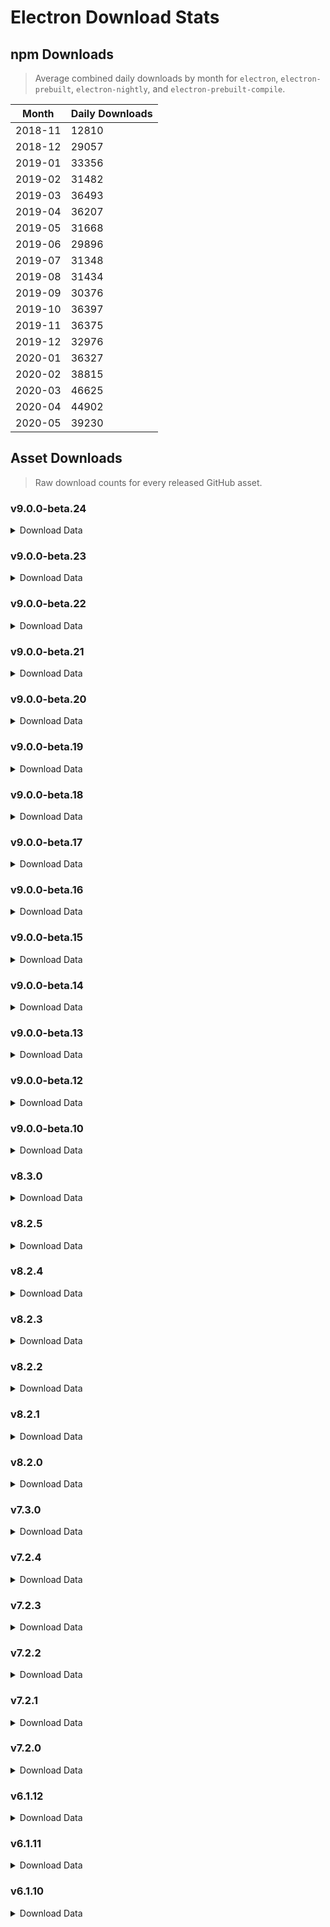 # Electron Download Stats

## npm Downloads

> Average combined daily downloads by month for `electron`, `electron-prebuilt`, `electron-nightly`, and `electron-prebuilt-compile`.

Month | Daily Downloads
--- | ---
2018-11 | 12810
2018-12 | 29057
2019-01 | 33356
2019-02 | 31482
2019-03 | 36493
2019-04 | 36207
2019-05 | 31668
2019-06 | 29896
2019-07 | 31348
2019-08 | 31434
2019-09 | 30376
2019-10 | 36397
2019-11 | 36375
2019-12 | 32976
2020-01 | 36327
2020-02 | 38815
2020-03 | 46625
2020-04 | 44902
2020-05 | 39230


## Asset Downloads

> Raw download counts for every released GitHub asset.


### v9.0.0-beta.24

<details><summary>Download Data</summary>

File | Downloads
--- | ---
SHASUMS256.txt | 1942
electron-v9.0.0-beta.24-linux-x64.zip | 1208
electron-v9.0.0-beta.24-win32-x64.zip | 1025
electron-v9.0.0-beta.24-darwin-x64.zip | 935
electron-v9.0.0-beta.24-win32-ia32.zip | 238
electron-v9.0.0-beta.24-linux-ia32.zip | 62
chromedriver-v9.0.0-beta.24-darwin-x64.zip | 40
chromedriver-v9.0.0-beta.24-win32-x64.zip | 34
electron-v9.0.0-beta.24-win32-ia32-symbols.zip | 20
chromedriver-v9.0.0-beta.24-linux-x64.zip | 18
electron.d.ts | 18
electron-v9.0.0-beta.24-darwin-x64-symbols.zip | 17
electron-v9.0.0-beta.24-linux-armv7l.zip | 17
chromedriver-v9.0.0-beta.24-linux-arm64.zip | 16
electron-v9.0.0-beta.24-linux-arm64-debug.zip | 16
electron-v9.0.0-beta.24-linux-arm64.zip | 16
electron-v9.0.0-beta.24-win32-arm64.zip | 16
electron-v9.0.0-beta.24-win32-x64-pdb.zip | 16
electron-api.json | 15
electron-v9.0.0-beta.24-darwin-x64-dsym.zip | 15
electron-v9.0.0-beta.24-mas-x64.zip | 15
electron-v9.0.0-beta.24-win32-x64-symbols.zip | 15
ffmpeg-v9.0.0-beta.24-win32-x64.zip | 15
mksnapshot-v9.0.0-beta.24-win32-x64.zip | 15
chromedriver-v9.0.0-beta.24-win32-arm64.zip | 14
chromedriver-v9.0.0-beta.24-win32-ia32.zip | 14
electron-v9.0.0-beta.24-win32-ia32-pdb.zip | 14
electron-v9.0.0-beta.24-win32-x64-toolchain-profile.zip | 14
ffmpeg-v9.0.0-beta.24-win32-ia32.zip | 14
chromedriver-v9.0.0-beta.24-linux-ia32.zip | 13
chromedriver-v9.0.0-beta.24-mas-x64.zip | 13
electron-v9.0.0-beta.24-linux-x64-symbols.zip | 13
electron-v9.0.0-beta.24-win32-arm64-symbols.zip | 13
ffmpeg-v9.0.0-beta.24-darwin-x64.zip | 13
hunspell_dictionaries.zip | 13
chromedriver-v9.0.0-beta.24-linux-armv7l.zip | 12
electron-v9.0.0-beta.24-linux-arm64-symbols.zip | 12
electron-v9.0.0-beta.24-linux-ia32-debug.zip | 12
electron-v9.0.0-beta.24-linux-ia32-symbols.zip | 12
electron-v9.0.0-beta.24-win32-arm64-toolchain-profile.zip | 12
electron-v9.0.0-beta.24-win32-ia32-toolchain-profile.zip | 12
ffmpeg-v9.0.0-beta.24-linux-arm64.zip | 12
ffmpeg-v9.0.0-beta.24-linux-armv7l.zip | 12
ffmpeg-v9.0.0-beta.24-linux-ia32.zip | 12
ffmpeg-v9.0.0-beta.24-linux-x64.zip | 12
ffmpeg-v9.0.0-beta.24-win32-arm64.zip | 12
mksnapshot-v9.0.0-beta.24-darwin-x64.zip | 12
mksnapshot-v9.0.0-beta.24-linux-armv7l-x64.zip | 12
mksnapshot-v9.0.0-beta.24-linux-ia32.zip | 12
mksnapshot-v9.0.0-beta.24-linux-x64.zip | 12
mksnapshot-v9.0.0-beta.24-win32-arm64-x64.zip | 12
mksnapshot-v9.0.0-beta.24-win32-ia32.zip | 12
electron-v9.0.0-beta.24-linux-armv7l-debug.zip | 11
electron-v9.0.0-beta.24-linux-armv7l-symbols.zip | 11
electron-v9.0.0-beta.24-mas-x64-symbols.zip | 11
ffmpeg-v9.0.0-beta.24-mas-x64.zip | 11
mksnapshot-v9.0.0-beta.24-mas-x64.zip | 11
electron-v9.0.0-beta.24-mas-x64-dsym.zip | 9
electron-v9.0.0-beta.24-win32-arm64-pdb.zip | 9
mksnapshot-v9.0.0-beta.24-linux-arm64-x64.zip | 9
electron-v9.0.0-beta.24-linux-x64-debug.zip | 8

</details>

### v9.0.0-beta.23

<details><summary>Download Data</summary>

File | Downloads
--- | ---
electron-v9.0.0-beta.23-win32-x64.zip | 78
SHASUMS256.txt | 59
electron-v9.0.0-beta.23-darwin-x64.zip | 34
electron-v9.0.0-beta.23-linux-x64.zip | 32
chromedriver-v9.0.0-beta.23-darwin-x64.zip | 30
electron-v9.0.0-beta.23-win32-ia32.zip | 27
chromedriver-v9.0.0-beta.23-win32-x64.zip | 22
chromedriver-v9.0.0-beta.23-mas-x64.zip | 20
chromedriver-v9.0.0-beta.23-win32-arm64.zip | 20
electron.d.ts | 19
chromedriver-v9.0.0-beta.23-linux-arm64.zip | 18
chromedriver-v9.0.0-beta.23-win32-ia32.zip | 18
electron-v9.0.0-beta.23-win32-arm64.zip | 18
chromedriver-v9.0.0-beta.23-linux-x64.zip | 17
electron-v9.0.0-beta.23-win32-ia32-symbols.zip | 16
ffmpeg-v9.0.0-beta.23-linux-x64.zip | 16
ffmpeg-v9.0.0-beta.23-mas-x64.zip | 16
ffmpeg-v9.0.0-beta.23-win32-arm64.zip | 16
hunspell_dictionaries.zip | 16
mksnapshot-v9.0.0-beta.23-linux-x64.zip | 16
mksnapshot-v9.0.0-beta.23-win32-x64.zip | 16
chromedriver-v9.0.0-beta.23-linux-armv7l.zip | 15
electron-api.json | 15
electron-v9.0.0-beta.23-darwin-x64-symbols.zip | 15
electron-v9.0.0-beta.23-linux-ia32.zip | 15
electron-v9.0.0-beta.23-mas-x64.zip | 15
electron-v9.0.0-beta.23-win32-x64-toolchain-profile.zip | 15
ffmpeg-v9.0.0-beta.23-linux-ia32.zip | 15
ffmpeg-v9.0.0-beta.23-win32-x64.zip | 15
mksnapshot-v9.0.0-beta.23-darwin-x64.zip | 15
mksnapshot-v9.0.0-beta.23-win32-arm64-x64.zip | 15
electron-v9.0.0-beta.23-linux-arm64-debug.zip | 14
electron-v9.0.0-beta.23-linux-arm64-symbols.zip | 14
electron-v9.0.0-beta.23-linux-arm64.zip | 14
electron-v9.0.0-beta.23-linux-armv7l-symbols.zip | 14
electron-v9.0.0-beta.23-linux-armv7l.zip | 14
electron-v9.0.0-beta.23-linux-ia32-symbols.zip | 14
electron-v9.0.0-beta.23-linux-x64-symbols.zip | 14
electron-v9.0.0-beta.23-win32-arm64-toolchain-profile.zip | 14
electron-v9.0.0-beta.23-win32-ia32-toolchain-profile.zip | 14
electron-v9.0.0-beta.23-win32-x64-symbols.zip | 14
ffmpeg-v9.0.0-beta.23-darwin-x64.zip | 14
ffmpeg-v9.0.0-beta.23-linux-arm64.zip | 14
ffmpeg-v9.0.0-beta.23-linux-armv7l.zip | 14
ffmpeg-v9.0.0-beta.23-win32-ia32.zip | 14
mksnapshot-v9.0.0-beta.23-linux-armv7l-x64.zip | 14
mksnapshot-v9.0.0-beta.23-linux-ia32.zip | 14
mksnapshot-v9.0.0-beta.23-mas-x64.zip | 14
mksnapshot-v9.0.0-beta.23-win32-ia32.zip | 14
chromedriver-v9.0.0-beta.23-linux-ia32.zip | 13
electron-v9.0.0-beta.23-linux-armv7l-debug.zip | 13
electron-v9.0.0-beta.23-linux-ia32-debug.zip | 13
electron-v9.0.0-beta.23-mas-x64-symbols.zip | 13
electron-v9.0.0-beta.23-win32-arm64-symbols.zip | 13
electron-v9.0.0-beta.23-win32-x64-pdb.zip | 13
electron-v9.0.0-beta.23-darwin-x64-dsym.zip | 12
electron-v9.0.0-beta.23-win32-ia32-pdb.zip | 11
mksnapshot-v9.0.0-beta.23-linux-arm64-x64.zip | 11
electron-v9.0.0-beta.23-mas-x64-dsym.zip | 10
electron-v9.0.0-beta.23-win32-arm64-pdb.zip | 10
electron-v9.0.0-beta.23-linux-x64-debug.zip | 9

</details>

### v9.0.0-beta.22

<details><summary>Download Data</summary>

File | Downloads
--- | ---
SHASUMS256.txt | 1358
electron-v9.0.0-beta.22-win32-x64.zip | 835
electron-v9.0.0-beta.22-darwin-x64.zip | 670
electron-v9.0.0-beta.22-linux-x64.zip | 647
electron-v9.0.0-beta.22-win32-ia32.zip | 125
electron-v9.0.0-beta.22-linux-ia32.zip | 87
chromedriver-v9.0.0-beta.22-win32-x64.zip | 36
chromedriver-v9.0.0-beta.22-darwin-x64.zip | 26
chromedriver-v9.0.0-beta.22-linux-x64.zip | 24
electron-api.json | 22
electron-v9.0.0-beta.22-mas-x64.zip | 21
mksnapshot-v9.0.0-beta.22-win32-x64.zip | 21
chromedriver-v9.0.0-beta.22-win32-ia32.zip | 20
electron.d.ts | 20
chromedriver-v9.0.0-beta.22-win32-arm64.zip | 19
electron-v9.0.0-beta.22-linux-arm64.zip | 19
ffmpeg-v9.0.0-beta.22-win32-x64.zip | 19
electron-v9.0.0-beta.22-win32-ia32-symbols.zip | 18
chromedriver-v9.0.0-beta.22-mas-x64.zip | 17
electron-v9.0.0-beta.22-linux-armv7l.zip | 17
electron-v9.0.0-beta.22-win32-arm64.zip | 17
ffmpeg-v9.0.0-beta.22-linux-x64.zip | 17
hunspell_dictionaries.zip | 17
chromedriver-v9.0.0-beta.22-linux-armv7l.zip | 16
ffmpeg-v9.0.0-beta.22-win32-ia32.zip | 16
mksnapshot-v9.0.0-beta.22-linux-x64.zip | 16
electron-v9.0.0-beta.22-mas-x64-symbols.zip | 15
electron-v9.0.0-beta.22-win32-arm64-symbols.zip | 15
electron-v9.0.0-beta.22-win32-x64-toolchain-profile.zip | 15
mksnapshot-v9.0.0-beta.22-win32-ia32.zip | 15
electron-v9.0.0-beta.22-linux-arm64-debug.zip | 14
electron-v9.0.0-beta.22-win32-ia32-toolchain-profile.zip | 14
electron-v9.0.0-beta.22-win32-x64-symbols.zip | 14
ffmpeg-v9.0.0-beta.22-darwin-x64.zip | 14
ffmpeg-v9.0.0-beta.22-linux-ia32.zip | 14
mksnapshot-v9.0.0-beta.22-linux-ia32.zip | 14
chromedriver-v9.0.0-beta.22-linux-arm64.zip | 13
chromedriver-v9.0.0-beta.22-linux-ia32.zip | 13
electron-v9.0.0-beta.22-darwin-x64-symbols.zip | 13
electron-v9.0.0-beta.22-linux-arm64-symbols.zip | 13
electron-v9.0.0-beta.22-linux-x64-symbols.zip | 13
electron-v9.0.0-beta.22-win32-arm64-toolchain-profile.zip | 13
electron-v9.0.0-beta.22-win32-ia32-pdb.zip | 13
ffmpeg-v9.0.0-beta.22-linux-arm64.zip | 13
ffmpeg-v9.0.0-beta.22-linux-armv7l.zip | 13
ffmpeg-v9.0.0-beta.22-mas-x64.zip | 13
ffmpeg-v9.0.0-beta.22-win32-arm64.zip | 13
mksnapshot-v9.0.0-beta.22-darwin-x64.zip | 13
mksnapshot-v9.0.0-beta.22-linux-armv7l-x64.zip | 13
mksnapshot-v9.0.0-beta.22-mas-x64.zip | 13
mksnapshot-v9.0.0-beta.22-win32-arm64-x64.zip | 13
electron-v9.0.0-beta.22-linux-armv7l-debug.zip | 12
electron-v9.0.0-beta.22-linux-armv7l-symbols.zip | 12
electron-v9.0.0-beta.22-linux-ia32-debug.zip | 12
electron-v9.0.0-beta.22-linux-ia32-symbols.zip | 12
electron-v9.0.0-beta.22-win32-x64-pdb.zip | 12
electron-v9.0.0-beta.22-mas-x64-dsym.zip | 10
mksnapshot-v9.0.0-beta.22-linux-arm64-x64.zip | 10
electron-v9.0.0-beta.22-darwin-x64-dsym.zip | 9
electron-v9.0.0-beta.22-linux-x64-debug.zip | 9
electron-v9.0.0-beta.22-win32-arm64-pdb.zip | 9

</details>

### v9.0.0-beta.21

<details><summary>Download Data</summary>

File | Downloads
--- | ---
SHASUMS256.txt | 256
electron-v9.0.0-beta.21-win32-x64.zip | 188
electron-v9.0.0-beta.21-darwin-x64.zip | 107
electron-v9.0.0-beta.21-linux-x64.zip | 98
electron-v9.0.0-beta.21-win32-ia32.zip | 28
chromedriver-v9.0.0-beta.21-linux-armv7l.zip | 23
chromedriver-v9.0.0-beta.21-win32-x64.zip | 21
electron-v9.0.0-beta.21-darwin-x64-symbols.zip | 20
chromedriver-v9.0.0-beta.21-linux-ia32.zip | 18
chromedriver-v9.0.0-beta.21-linux-x64.zip | 18
electron-v9.0.0-beta.21-linux-arm64.zip | 18
chromedriver-v9.0.0-beta.21-darwin-x64.zip | 17
chromedriver-v9.0.0-beta.21-mas-x64.zip | 17
electron-v9.0.0-beta.21-linux-ia32.zip | 17
ffmpeg-v9.0.0-beta.21-win32-x64.zip | 17
mksnapshot-v9.0.0-beta.21-win32-x64.zip | 17
chromedriver-v9.0.0-beta.21-win32-arm64.zip | 16
electron-v9.0.0-beta.21-linux-armv7l-symbols.zip | 16
electron-v9.0.0-beta.21-linux-armv7l.zip | 16
electron-v9.0.0-beta.21-win32-ia32-symbols.zip | 16
electron.d.ts | 16
chromedriver-v9.0.0-beta.21-linux-arm64.zip | 15
electron-api.json | 15
electron-v9.0.0-beta.21-mas-x64.zip | 15
hunspell_dictionaries.zip | 15
mksnapshot-v9.0.0-beta.21-linux-x64.zip | 15
chromedriver-v9.0.0-beta.21-win32-ia32.zip | 14
electron-v9.0.0-beta.21-darwin-x64-dsym.zip | 14
electron-v9.0.0-beta.21-mas-x64-symbols.zip | 14
electron-v9.0.0-beta.21-win32-arm64.zip | 14
electron-v9.0.0-beta.21-win32-ia32-pdb.zip | 14
electron-v9.0.0-beta.21-win32-ia32-toolchain-profile.zip | 14
electron-v9.0.0-beta.21-win32-x64-symbols.zip | 14
electron-v9.0.0-beta.21-win32-x64-toolchain-profile.zip | 14
ffmpeg-v9.0.0-beta.21-darwin-x64.zip | 14
ffmpeg-v9.0.0-beta.21-linux-ia32.zip | 14
ffmpeg-v9.0.0-beta.21-linux-x64.zip | 14
ffmpeg-v9.0.0-beta.21-win32-ia32.zip | 14
mksnapshot-v9.0.0-beta.21-linux-ia32.zip | 14
mksnapshot-v9.0.0-beta.21-win32-ia32.zip | 14
electron-v9.0.0-beta.21-linux-arm64-debug.zip | 13
electron-v9.0.0-beta.21-linux-arm64-symbols.zip | 13
electron-v9.0.0-beta.21-linux-armv7l-debug.zip | 13
electron-v9.0.0-beta.21-linux-ia32-debug.zip | 13
electron-v9.0.0-beta.21-linux-ia32-symbols.zip | 13
electron-v9.0.0-beta.21-linux-x64-symbols.zip | 13
electron-v9.0.0-beta.21-win32-arm64-symbols.zip | 13
electron-v9.0.0-beta.21-win32-arm64-toolchain-profile.zip | 13
electron-v9.0.0-beta.21-win32-x64-pdb.zip | 13
ffmpeg-v9.0.0-beta.21-linux-arm64.zip | 13
ffmpeg-v9.0.0-beta.21-linux-armv7l.zip | 13
ffmpeg-v9.0.0-beta.21-mas-x64.zip | 13
ffmpeg-v9.0.0-beta.21-win32-arm64.zip | 13
mksnapshot-v9.0.0-beta.21-darwin-x64.zip | 13
mksnapshot-v9.0.0-beta.21-linux-armv7l-x64.zip | 13
mksnapshot-v9.0.0-beta.21-mas-x64.zip | 13
mksnapshot-v9.0.0-beta.21-win32-arm64-x64.zip | 13
electron-v9.0.0-beta.21-linux-x64-debug.zip | 9
electron-v9.0.0-beta.21-mas-x64-dsym.zip | 9
electron-v9.0.0-beta.21-win32-arm64-pdb.zip | 9
mksnapshot-v9.0.0-beta.21-linux-arm64-x64.zip | 9

</details>

### v9.0.0-beta.20

<details><summary>Download Data</summary>

File | Downloads
--- | ---
SHASUMS256.txt | 114
electron-v9.0.0-beta.20-win32-x64.zip | 77
electron-v9.0.0-beta.20-linux-x64.zip | 69
electron-v9.0.0-beta.20-darwin-x64.zip | 27
electron-v9.0.0-beta.20-win32-ia32.zip | 23
electron-v9.0.0-beta.20-win32-ia32-symbols.zip | 16
electron-v9.0.0-beta.20-linux-ia32.zip | 15
chromedriver-v9.0.0-beta.20-darwin-x64.zip | 14
electron-v9.0.0-beta.20-linux-ia32-symbols.zip | 14
mksnapshot-v9.0.0-beta.20-mas-x64.zip | 14
mksnapshot-v9.0.0-beta.20-win32-x64.zip | 14
chromedriver-v9.0.0-beta.20-linux-ia32.zip | 13
chromedriver-v9.0.0-beta.20-linux-x64.zip | 13
chromedriver-v9.0.0-beta.20-win32-arm64.zip | 13
electron-v9.0.0-beta.20-darwin-x64-symbols.zip | 13
electron-v9.0.0-beta.20-linux-arm64-symbols.zip | 13
electron-v9.0.0-beta.20-win32-arm64-symbols.zip | 13
electron.d.ts | 13
ffmpeg-v9.0.0-beta.20-linux-arm64.zip | 13
mksnapshot-v9.0.0-beta.20-linux-armv7l-x64.zip | 13
mksnapshot-v9.0.0-beta.20-linux-x64.zip | 13
mksnapshot-v9.0.0-beta.20-win32-arm64-x64.zip | 13
mksnapshot-v9.0.0-beta.20-win32-ia32.zip | 13
chromedriver-v9.0.0-beta.20-mas-x64.zip | 12
chromedriver-v9.0.0-beta.20-win32-ia32.zip | 12
chromedriver-v9.0.0-beta.20-win32-x64.zip | 12
electron-api.json | 12
electron-v9.0.0-beta.20-linux-arm64-debug.zip | 12
electron-v9.0.0-beta.20-linux-arm64.zip | 12
electron-v9.0.0-beta.20-linux-armv7l-debug.zip | 12
electron-v9.0.0-beta.20-linux-armv7l-symbols.zip | 12
electron-v9.0.0-beta.20-linux-armv7l.zip | 12
electron-v9.0.0-beta.20-linux-ia32-debug.zip | 12
electron-v9.0.0-beta.20-linux-x64-symbols.zip | 12
electron-v9.0.0-beta.20-mas-x64-symbols.zip | 12
electron-v9.0.0-beta.20-mas-x64.zip | 12
electron-v9.0.0-beta.20-win32-arm64-toolchain-profile.zip | 12
electron-v9.0.0-beta.20-win32-arm64.zip | 12
electron-v9.0.0-beta.20-win32-ia32-toolchain-profile.zip | 12
electron-v9.0.0-beta.20-win32-x64-pdb.zip | 12
electron-v9.0.0-beta.20-win32-x64-symbols.zip | 12
electron-v9.0.0-beta.20-win32-x64-toolchain-profile.zip | 12
ffmpeg-v9.0.0-beta.20-darwin-x64.zip | 12
ffmpeg-v9.0.0-beta.20-linux-armv7l.zip | 12
ffmpeg-v9.0.0-beta.20-linux-ia32.zip | 12
ffmpeg-v9.0.0-beta.20-linux-x64.zip | 12
ffmpeg-v9.0.0-beta.20-mas-x64.zip | 12
ffmpeg-v9.0.0-beta.20-win32-arm64.zip | 12
ffmpeg-v9.0.0-beta.20-win32-ia32.zip | 12
ffmpeg-v9.0.0-beta.20-win32-x64.zip | 12
hunspell_dictionaries.zip | 12
mksnapshot-v9.0.0-beta.20-darwin-x64.zip | 12
mksnapshot-v9.0.0-beta.20-linux-ia32.zip | 12
chromedriver-v9.0.0-beta.20-linux-arm64.zip | 11
chromedriver-v9.0.0-beta.20-linux-armv7l.zip | 11
electron-v9.0.0-beta.20-win32-ia32-pdb.zip | 11
electron-v9.0.0-beta.20-darwin-x64-dsym.zip | 8
electron-v9.0.0-beta.20-linux-x64-debug.zip | 8
electron-v9.0.0-beta.20-mas-x64-dsym.zip | 8
electron-v9.0.0-beta.20-win32-arm64-pdb.zip | 8
mksnapshot-v9.0.0-beta.20-linux-arm64-x64.zip | 8

</details>

### v9.0.0-beta.19

<details><summary>Download Data</summary>

File | Downloads
--- | ---
SHASUMS256.txt | 332
electron-v9.0.0-beta.19-win32-x64.zip | 314
electron-v9.0.0-beta.19-darwin-x64.zip | 198
electron-v9.0.0-beta.19-linux-x64.zip | 193
electron-v9.0.0-beta.19-win32-ia32.zip | 102
electron-v9.0.0-beta.19-linux-ia32.zip | 89
chromedriver-v9.0.0-beta.19-darwin-x64.zip | 32
chromedriver-v9.0.0-beta.19-win32-x64.zip | 32
chromedriver-v9.0.0-beta.19-linux-armv7l.zip | 23
electron-v9.0.0-beta.19-linux-arm64.zip | 23
electron-v9.0.0-beta.19-linux-x64-symbols.zip | 22
chromedriver-v9.0.0-beta.19-linux-x64.zip | 21
electron-v9.0.0-beta.19-mas-x64.zip | 21
chromedriver-v9.0.0-beta.19-linux-arm64.zip | 20
electron-v9.0.0-beta.19-linux-arm64-symbols.zip | 20
electron-v9.0.0-beta.19-linux-armv7l.zip | 20
electron-v9.0.0-beta.19-win32-ia32-symbols.zip | 20
electron-v9.0.0-beta.19-win32-x64-symbols.zip | 19
chromedriver-v9.0.0-beta.19-win32-arm64.zip | 17
electron-api.json | 17
electron-v9.0.0-beta.19-linux-arm64-debug.zip | 17
electron-v9.0.0-beta.19-linux-armv7l-debug.zip | 17
electron-v9.0.0-beta.19-mas-x64-symbols.zip | 17
electron-v9.0.0-beta.19-win32-ia32-pdb.zip | 17
electron.d.ts | 17
chromedriver-v9.0.0-beta.19-win32-ia32.zip | 16
electron-v9.0.0-beta.19-darwin-x64-symbols.zip | 16
electron-v9.0.0-beta.19-linux-armv7l-symbols.zip | 16
electron-v9.0.0-beta.19-linux-ia32-debug.zip | 16
electron-v9.0.0-beta.19-linux-ia32-symbols.zip | 16
electron-v9.0.0-beta.19-win32-arm64-toolchain-profile.zip | 16
electron-v9.0.0-beta.19-win32-x64-pdb.zip | 16
chromedriver-v9.0.0-beta.19-linux-ia32.zip | 15
chromedriver-v9.0.0-beta.19-mas-x64.zip | 15
electron-v9.0.0-beta.19-win32-arm64-symbols.zip | 15
electron-v9.0.0-beta.19-win32-arm64.zip | 15
mksnapshot-v9.0.0-beta.19-linux-x64.zip | 15
electron-v9.0.0-beta.19-win32-x64-toolchain-profile.zip | 14
ffmpeg-v9.0.0-beta.19-darwin-x64.zip | 14
ffmpeg-v9.0.0-beta.19-linux-x64.zip | 14
ffmpeg-v9.0.0-beta.19-mas-x64.zip | 14
ffmpeg-v9.0.0-beta.19-win32-arm64.zip | 14
ffmpeg-v9.0.0-beta.19-win32-x64.zip | 14
hunspell_dictionaries.zip | 14
mksnapshot-v9.0.0-beta.19-mas-x64.zip | 14
mksnapshot-v9.0.0-beta.19-win32-x64.zip | 14
electron-v9.0.0-beta.19-darwin-x64-dsym.zip | 13
electron-v9.0.0-beta.19-win32-ia32-toolchain-profile.zip | 13
ffmpeg-v9.0.0-beta.19-linux-arm64.zip | 13
ffmpeg-v9.0.0-beta.19-linux-armv7l.zip | 13
ffmpeg-v9.0.0-beta.19-linux-ia32.zip | 13
ffmpeg-v9.0.0-beta.19-win32-ia32.zip | 13
mksnapshot-v9.0.0-beta.19-darwin-x64.zip | 13
mksnapshot-v9.0.0-beta.19-linux-armv7l-x64.zip | 13
mksnapshot-v9.0.0-beta.19-linux-ia32.zip | 13
mksnapshot-v9.0.0-beta.19-win32-arm64-x64.zip | 13
mksnapshot-v9.0.0-beta.19-win32-ia32.zip | 13
electron-v9.0.0-beta.19-linux-x64-debug.zip | 12
electron-v9.0.0-beta.19-mas-x64-dsym.zip | 12
electron-v9.0.0-beta.19-win32-arm64-pdb.zip | 12
mksnapshot-v9.0.0-beta.19-linux-arm64-x64.zip | 10

</details>

### v9.0.0-beta.18

<details><summary>Download Data</summary>

File | Downloads
--- | ---
SHASUMS256.txt | 461
electron-v9.0.0-beta.18-win32-x64.zip | 354
electron-v9.0.0-beta.18-darwin-x64.zip | 227
electron-v9.0.0-beta.18-linux-x64.zip | 223
electron-v9.0.0-beta.18-win32-ia32.zip | 58
chromedriver-v9.0.0-beta.18-linux-armv7l.zip | 48
chromedriver-v9.0.0-beta.18-darwin-x64.zip | 35
chromedriver-v9.0.0-beta.18-win32-x64.zip | 32
electron-v9.0.0-beta.18-linux-ia32.zip | 28
chromedriver-v9.0.0-beta.18-linux-x64.zip | 27
chromedriver-v9.0.0-beta.18-linux-arm64.zip | 22
chromedriver-v9.0.0-beta.18-win32-arm64.zip | 22
chromedriver-v9.0.0-beta.18-mas-x64.zip | 19
electron-v9.0.0-beta.18-linux-armv7l.zip | 19
chromedriver-v9.0.0-beta.18-win32-ia32.zip | 17
electron-api.json | 17
electron-v9.0.0-beta.18-win32-ia32-symbols.zip | 17
chromedriver-v9.0.0-beta.18-linux-ia32.zip | 16
electron-v9.0.0-beta.18-mas-x64.zip | 16
mksnapshot-v9.0.0-beta.18-linux-x64.zip | 16
electron.d.ts | 15
hunspell_dictionaries.zip | 15
mksnapshot-v9.0.0-beta.18-win32-x64.zip | 15
electron-v9.0.0-beta.18-linux-arm64.zip | 14
electron-v9.0.0-beta.18-win32-x64-symbols.zip | 14
ffmpeg-v9.0.0-beta.18-linux-x64.zip | 14
electron-v9.0.0-beta.18-linux-arm64-debug.zip | 13
electron-v9.0.0-beta.18-linux-ia32-symbols.zip | 13
electron-v9.0.0-beta.18-linux-x64-symbols.zip | 13
electron-v9.0.0-beta.18-win32-ia32-pdb.zip | 13
ffmpeg-v9.0.0-beta.18-darwin-x64.zip | 13
ffmpeg-v9.0.0-beta.18-mas-x64.zip | 13
ffmpeg-v9.0.0-beta.18-win32-x64.zip | 13
mksnapshot-v9.0.0-beta.18-mas-x64.zip | 13
mksnapshot-v9.0.0-beta.18-win32-ia32.zip | 13
electron-v9.0.0-beta.18-darwin-x64-symbols.zip | 12
electron-v9.0.0-beta.18-linux-arm64-symbols.zip | 12
electron-v9.0.0-beta.18-linux-armv7l-debug.zip | 12
electron-v9.0.0-beta.18-linux-armv7l-symbols.zip | 12
electron-v9.0.0-beta.18-linux-ia32-debug.zip | 12
electron-v9.0.0-beta.18-mas-x64-symbols.zip | 12
electron-v9.0.0-beta.18-win32-arm64-symbols.zip | 12
electron-v9.0.0-beta.18-win32-arm64-toolchain-profile.zip | 12
electron-v9.0.0-beta.18-win32-arm64.zip | 12
electron-v9.0.0-beta.18-win32-ia32-toolchain-profile.zip | 12
electron-v9.0.0-beta.18-win32-x64-pdb.zip | 12
electron-v9.0.0-beta.18-win32-x64-toolchain-profile.zip | 12
ffmpeg-v9.0.0-beta.18-linux-arm64.zip | 12
ffmpeg-v9.0.0-beta.18-linux-armv7l.zip | 12
ffmpeg-v9.0.0-beta.18-linux-ia32.zip | 12
ffmpeg-v9.0.0-beta.18-win32-arm64.zip | 12
ffmpeg-v9.0.0-beta.18-win32-ia32.zip | 12
mksnapshot-v9.0.0-beta.18-darwin-x64.zip | 12
mksnapshot-v9.0.0-beta.18-linux-armv7l-x64.zip | 12
mksnapshot-v9.0.0-beta.18-linux-ia32.zip | 12
mksnapshot-v9.0.0-beta.18-win32-arm64-x64.zip | 12
electron-v9.0.0-beta.18-darwin-x64-dsym.zip | 9
electron-v9.0.0-beta.18-linux-x64-debug.zip | 8
electron-v9.0.0-beta.18-mas-x64-dsym.zip | 8
electron-v9.0.0-beta.18-win32-arm64-pdb.zip | 8
mksnapshot-v9.0.0-beta.18-linux-arm64-x64.zip | 8

</details>

### v9.0.0-beta.17

<details><summary>Download Data</summary>

File | Downloads
--- | ---
SHASUMS256.txt | 283
electron-v9.0.0-beta.17-win32-x64.zip | 238
electron-v9.0.0-beta.17-darwin-x64.zip | 127
electron-v9.0.0-beta.17-linux-x64.zip | 117
chromedriver-v9.0.0-beta.17-win32-x64.zip | 42
electron-v9.0.0-beta.17-win32-ia32.zip | 36
chromedriver-v9.0.0-beta.17-linux-x64.zip | 25
chromedriver-v9.0.0-beta.17-darwin-x64.zip | 24
chromedriver-v9.0.0-beta.17-win32-arm64.zip | 22
mksnapshot-v9.0.0-beta.17-win32-x64.zip | 22
electron-v9.0.0-beta.17-linux-armv7l.zip | 20
electron-v9.0.0-beta.17-win32-x64-pdb.zip | 20
hunspell_dictionaries.zip | 20
mksnapshot-v9.0.0-beta.17-linux-x64.zip | 20
electron-api.json | 19
electron-v9.0.0-beta.17-linux-armv7l-symbols.zip | 19
electron-v9.0.0-beta.17-win32-ia32-symbols.zip | 19
ffmpeg-v9.0.0-beta.17-win32-x64.zip | 19
electron.d.ts | 18
chromedriver-v9.0.0-beta.17-linux-arm64.zip | 16
chromedriver-v9.0.0-beta.17-mas-x64.zip | 16
chromedriver-v9.0.0-beta.17-win32-ia32.zip | 16
electron-v9.0.0-beta.17-darwin-x64-symbols.zip | 16
electron-v9.0.0-beta.17-win32-arm64.zip | 16
ffmpeg-v9.0.0-beta.17-linux-x64.zip | 16
electron-v9.0.0-beta.17-darwin-x64-dsym.zip | 15
electron-v9.0.0-beta.17-linux-ia32.zip | 15
electron-v9.0.0-beta.17-mas-x64.zip | 15
electron-v9.0.0-beta.17-win32-ia32-pdb.zip | 15
electron-v9.0.0-beta.17-win32-ia32-toolchain-profile.zip | 15
electron-v9.0.0-beta.17-win32-x64-toolchain-profile.zip | 15
electron-v9.0.0-beta.17-linux-arm64-symbols.zip | 14
electron-v9.0.0-beta.17-linux-arm64.zip | 14
electron-v9.0.0-beta.17-linux-armv7l-debug.zip | 14
ffmpeg-v9.0.0-beta.17-win32-ia32.zip | 14
mksnapshot-v9.0.0-beta.17-linux-ia32.zip | 14
mksnapshot-v9.0.0-beta.17-mas-x64.zip | 14
mksnapshot-v9.0.0-beta.17-win32-arm64-x64.zip | 14
mksnapshot-v9.0.0-beta.17-win32-ia32.zip | 14
chromedriver-v9.0.0-beta.17-linux-armv7l.zip | 13
chromedriver-v9.0.0-beta.17-linux-ia32.zip | 13
electron-v9.0.0-beta.17-linux-arm64-debug.zip | 13
electron-v9.0.0-beta.17-linux-ia32-debug.zip | 13
electron-v9.0.0-beta.17-linux-ia32-symbols.zip | 13
electron-v9.0.0-beta.17-linux-x64-symbols.zip | 13
electron-v9.0.0-beta.17-mas-x64-symbols.zip | 13
electron-v9.0.0-beta.17-win32-arm64-symbols.zip | 13
electron-v9.0.0-beta.17-win32-arm64-toolchain-profile.zip | 13
electron-v9.0.0-beta.17-win32-x64-symbols.zip | 13
ffmpeg-v9.0.0-beta.17-darwin-x64.zip | 13
ffmpeg-v9.0.0-beta.17-linux-arm64.zip | 13
ffmpeg-v9.0.0-beta.17-linux-armv7l.zip | 13
ffmpeg-v9.0.0-beta.17-linux-ia32.zip | 13
ffmpeg-v9.0.0-beta.17-mas-x64.zip | 13
ffmpeg-v9.0.0-beta.17-win32-arm64.zip | 13
mksnapshot-v9.0.0-beta.17-darwin-x64.zip | 13
mksnapshot-v9.0.0-beta.17-linux-armv7l-x64.zip | 13
electron-v9.0.0-beta.17-mas-x64-dsym.zip | 10
electron-v9.0.0-beta.17-win32-arm64-pdb.zip | 10
electron-v9.0.0-beta.17-linux-x64-debug.zip | 9
mksnapshot-v9.0.0-beta.17-linux-arm64-x64.zip | 9

</details>

### v9.0.0-beta.16

<details><summary>Download Data</summary>

File | Downloads
--- | ---
SHASUMS256.txt | 468
electron-v9.0.0-beta.16-darwin-x64.zip | 243
electron-v9.0.0-beta.16-win32-x64.zip | 230
electron-v9.0.0-beta.16-linux-x64.zip | 132
chromedriver-v9.0.0-beta.16-darwin-x64.zip | 65
electron-v9.0.0-beta.16-win32-ia32.zip | 54
chromedriver-v9.0.0-beta.16-linux-x64.zip | 34
chromedriver-v9.0.0-beta.16-linux-armv7l.zip | 31
chromedriver-v9.0.0-beta.16-win32-x64.zip | 21
electron-v9.0.0-beta.16-linux-ia32.zip | 21
electron-v9.0.0-beta.16-win32-ia32-symbols.zip | 21
electron-v9.0.0-beta.16-linux-armv7l.zip | 16
electron.d.ts | 16
ffmpeg-v9.0.0-beta.16-win32-ia32.zip | 16
ffmpeg-v9.0.0-beta.16-win32-x64.zip | 16
hunspell_dictionaries.zip | 16
chromedriver-v9.0.0-beta.16-linux-arm64.zip | 15
chromedriver-v9.0.0-beta.16-mas-x64.zip | 15
electron-v9.0.0-beta.16-darwin-x64-symbols.zip | 15
electron-v9.0.0-beta.16-win32-ia32-pdb.zip | 15
electron-v9.0.0-beta.16-win32-x64-pdb.zip | 15
electron-v9.0.0-beta.16-win32-x64-toolchain-profile.zip | 15
mksnapshot-v9.0.0-beta.16-linux-ia32.zip | 15
mksnapshot-v9.0.0-beta.16-win32-ia32.zip | 15
chromedriver-v9.0.0-beta.16-win32-arm64.zip | 14
chromedriver-v9.0.0-beta.16-win32-ia32.zip | 14
electron-v9.0.0-beta.16-linux-arm64-debug.zip | 14
electron-v9.0.0-beta.16-linux-arm64-symbols.zip | 14
electron-v9.0.0-beta.16-win32-ia32-toolchain-profile.zip | 14
ffmpeg-v9.0.0-beta.16-darwin-x64.zip | 14
mksnapshot-v9.0.0-beta.16-darwin-x64.zip | 14
mksnapshot-v9.0.0-beta.16-linux-armv7l-x64.zip | 14
mksnapshot-v9.0.0-beta.16-linux-x64.zip | 14
mksnapshot-v9.0.0-beta.16-mas-x64.zip | 14
mksnapshot-v9.0.0-beta.16-win32-arm64-x64.zip | 14
mksnapshot-v9.0.0-beta.16-win32-x64.zip | 14
chromedriver-v9.0.0-beta.16-linux-ia32.zip | 13
electron-api.json | 13
electron-v9.0.0-beta.16-linux-arm64.zip | 13
electron-v9.0.0-beta.16-linux-armv7l-debug.zip | 13
electron-v9.0.0-beta.16-linux-armv7l-symbols.zip | 13
electron-v9.0.0-beta.16-linux-ia32-debug.zip | 13
electron-v9.0.0-beta.16-linux-ia32-symbols.zip | 13
electron-v9.0.0-beta.16-linux-x64-symbols.zip | 13
electron-v9.0.0-beta.16-mas-x64-symbols.zip | 13
electron-v9.0.0-beta.16-mas-x64.zip | 13
electron-v9.0.0-beta.16-win32-arm64-symbols.zip | 13
electron-v9.0.0-beta.16-win32-arm64-toolchain-profile.zip | 13
electron-v9.0.0-beta.16-win32-arm64.zip | 13
electron-v9.0.0-beta.16-win32-x64-symbols.zip | 13
ffmpeg-v9.0.0-beta.16-linux-arm64.zip | 13
ffmpeg-v9.0.0-beta.16-linux-armv7l.zip | 13
ffmpeg-v9.0.0-beta.16-linux-ia32.zip | 13
ffmpeg-v9.0.0-beta.16-linux-x64.zip | 13
ffmpeg-v9.0.0-beta.16-mas-x64.zip | 13
ffmpeg-v9.0.0-beta.16-win32-arm64.zip | 13
electron-v9.0.0-beta.16-darwin-x64-dsym.zip | 11
mksnapshot-v9.0.0-beta.16-linux-arm64-x64.zip | 10
electron-v9.0.0-beta.16-linux-x64-debug.zip | 9
electron-v9.0.0-beta.16-mas-x64-dsym.zip | 9
electron-v9.0.0-beta.16-win32-arm64-pdb.zip | 9

</details>

### v9.0.0-beta.15

<details><summary>Download Data</summary>

File | Downloads
--- | ---
SHASUMS256.txt | 279
chromedriver-v9.0.0-beta.15-darwin-x64.zip | 263
electron-v9.0.0-beta.15-win32-x64.zip | 200
electron-v9.0.0-beta.15-linux-x64.zip | 153
electron-v9.0.0-beta.15-darwin-x64.zip | 127
chromedriver-v9.0.0-beta.15-linux-arm64.zip | 58
electron-v9.0.0-beta.15-win32-ia32.zip | 45
chromedriver-v9.0.0-beta.15-linux-armv7l.zip | 40
chromedriver-v9.0.0-beta.15-win32-x64.zip | 30
electron-v9.0.0-beta.15-linux-ia32.zip | 29
electron-v9.0.0-beta.15-linux-arm64.zip | 20
electron-api.json | 19
electron-v9.0.0-beta.15-darwin-x64-symbols.zip | 18
electron-v9.0.0-beta.15-win32-ia32-symbols.zip | 18
chromedriver-v9.0.0-beta.15-win32-arm64.zip | 17
electron-v9.0.0-beta.15-linux-armv7l-symbols.zip | 17
electron.d.ts | 17
ffmpeg-v9.0.0-beta.15-linux-x64.zip | 17
mksnapshot-v9.0.0-beta.15-win32-x64.zip | 17
chromedriver-v9.0.0-beta.15-linux-ia32.zip | 16
electron-v9.0.0-beta.15-linux-arm64-debug.zip | 16
electron-v9.0.0-beta.15-linux-arm64-symbols.zip | 16
electron-v9.0.0-beta.15-linux-armv7l-debug.zip | 16
electron-v9.0.0-beta.15-win32-x64-toolchain-profile.zip | 16
ffmpeg-v9.0.0-beta.15-win32-x64.zip | 16
electron-v9.0.0-beta.15-darwin-x64-dsym.zip | 15
electron-v9.0.0-beta.15-mas-x64.zip | 15
electron-v9.0.0-beta.15-win32-ia32-toolchain-profile.zip | 15
hunspell_dictionaries.zip | 15
mksnapshot-v9.0.0-beta.15-linux-armv7l-x64.zip | 15
mksnapshot-v9.0.0-beta.15-linux-x64.zip | 15
mksnapshot-v9.0.0-beta.15-win32-arm64-x64.zip | 15
chromedriver-v9.0.0-beta.15-linux-x64.zip | 14
electron-v9.0.0-beta.15-win32-arm64-symbols.zip | 14
electron-v9.0.0-beta.15-win32-arm64-toolchain-profile.zip | 14
electron-v9.0.0-beta.15-win32-x64-pdb.zip | 14
electron-v9.0.0-beta.15-win32-x64-symbols.zip | 14
ffmpeg-v9.0.0-beta.15-mas-x64.zip | 14
ffmpeg-v9.0.0-beta.15-win32-arm64.zip | 14
ffmpeg-v9.0.0-beta.15-win32-ia32.zip | 14
chromedriver-v9.0.0-beta.15-mas-x64.zip | 13
chromedriver-v9.0.0-beta.15-win32-ia32.zip | 13
electron-v9.0.0-beta.15-linux-ia32-debug.zip | 13
electron-v9.0.0-beta.15-linux-ia32-symbols.zip | 13
electron-v9.0.0-beta.15-mas-x64-symbols.zip | 13
electron-v9.0.0-beta.15-win32-arm64.zip | 13
ffmpeg-v9.0.0-beta.15-darwin-x64.zip | 13
ffmpeg-v9.0.0-beta.15-linux-arm64.zip | 13
ffmpeg-v9.0.0-beta.15-linux-armv7l.zip | 13
ffmpeg-v9.0.0-beta.15-linux-ia32.zip | 13
mksnapshot-v9.0.0-beta.15-darwin-x64.zip | 13
mksnapshot-v9.0.0-beta.15-linux-ia32.zip | 13
mksnapshot-v9.0.0-beta.15-mas-x64.zip | 13
mksnapshot-v9.0.0-beta.15-win32-ia32.zip | 13
electron-v9.0.0-beta.15-linux-armv7l.zip | 12
electron-v9.0.0-beta.15-linux-x64-symbols.zip | 12
electron-v9.0.0-beta.15-win32-ia32-pdb.zip | 12
electron-v9.0.0-beta.15-win32-arm64-pdb.zip | 10
electron-v9.0.0-beta.15-mas-x64-dsym.zip | 9
mksnapshot-v9.0.0-beta.15-linux-arm64-x64.zip | 9
electron-v9.0.0-beta.15-linux-x64-debug.zip | 8

</details>

### v9.0.0-beta.14

<details><summary>Download Data</summary>

File | Downloads
--- | ---
SHASUMS256.txt | 479
electron-v9.0.0-beta.14-win32-x64.zip | 351
electron-v9.0.0-beta.14-linux-x64.zip | 211
electron-v9.0.0-beta.14-darwin-x64.zip | 128
electron-v9.0.0-beta.14-win32-ia32.zip | 38
chromedriver-v9.0.0-beta.14-win32-x64.zip | 29
chromedriver-v9.0.0-beta.14-darwin-x64.zip | 28
chromedriver-v9.0.0-beta.14-linux-arm64.zip | 21
chromedriver-v9.0.0-beta.14-linux-armv7l.zip | 19
electron-v9.0.0-beta.14-win32-ia32-symbols.zip | 19
chromedriver-v9.0.0-beta.14-win32-ia32.zip | 18
electron-api.json | 18
electron-v9.0.0-beta.14-linux-ia32.zip | 17
electron.d.ts | 17
ffmpeg-v9.0.0-beta.14-win32-ia32.zip | 17
chromedriver-v9.0.0-beta.14-win32-arm64.zip | 16
electron-v9.0.0-beta.14-win32-ia32-pdb.zip | 16
mksnapshot-v9.0.0-beta.14-win32-ia32.zip | 16
chromedriver-v9.0.0-beta.14-mas-x64.zip | 15
electron-v9.0.0-beta.14-win32-arm64.zip | 15
electron-v9.0.0-beta.14-win32-x64-pdb.zip | 15
electron-v9.0.0-beta.14-win32-x64-toolchain-profile.zip | 15
ffmpeg-v9.0.0-beta.14-win32-x64.zip | 15
hunspell_dictionaries.zip | 15
mksnapshot-v9.0.0-beta.14-win32-x64.zip | 15
chromedriver-v9.0.0-beta.14-linux-ia32.zip | 14
chromedriver-v9.0.0-beta.14-linux-x64.zip | 14
electron-v9.0.0-beta.14-linux-arm64-debug.zip | 14
electron-v9.0.0-beta.14-linux-armv7l.zip | 14
electron-v9.0.0-beta.14-win32-ia32-toolchain-profile.zip | 14
mksnapshot-v9.0.0-beta.14-darwin-x64.zip | 14
mksnapshot-v9.0.0-beta.14-win32-arm64-x64.zip | 14
electron-v9.0.0-beta.14-darwin-x64-symbols.zip | 13
electron-v9.0.0-beta.14-linux-arm64-symbols.zip | 13
electron-v9.0.0-beta.14-linux-arm64.zip | 13
electron-v9.0.0-beta.14-linux-armv7l-debug.zip | 13
electron-v9.0.0-beta.14-linux-armv7l-symbols.zip | 13
electron-v9.0.0-beta.14-linux-ia32-debug.zip | 13
electron-v9.0.0-beta.14-linux-ia32-symbols.zip | 13
electron-v9.0.0-beta.14-linux-x64-symbols.zip | 13
electron-v9.0.0-beta.14-mas-x64-symbols.zip | 13
electron-v9.0.0-beta.14-mas-x64.zip | 13
electron-v9.0.0-beta.14-win32-arm64-symbols.zip | 13
electron-v9.0.0-beta.14-win32-arm64-toolchain-profile.zip | 13
electron-v9.0.0-beta.14-win32-x64-symbols.zip | 13
ffmpeg-v9.0.0-beta.14-darwin-x64.zip | 13
ffmpeg-v9.0.0-beta.14-linux-arm64.zip | 13
ffmpeg-v9.0.0-beta.14-linux-armv7l.zip | 13
ffmpeg-v9.0.0-beta.14-linux-ia32.zip | 13
ffmpeg-v9.0.0-beta.14-linux-x64.zip | 13
ffmpeg-v9.0.0-beta.14-mas-x64.zip | 13
ffmpeg-v9.0.0-beta.14-win32-arm64.zip | 13
mksnapshot-v9.0.0-beta.14-linux-armv7l-x64.zip | 13
mksnapshot-v9.0.0-beta.14-linux-ia32.zip | 13
mksnapshot-v9.0.0-beta.14-linux-x64.zip | 13
mksnapshot-v9.0.0-beta.14-mas-x64.zip | 13
electron-v9.0.0-beta.14-darwin-x64-dsym.zip | 9
electron-v9.0.0-beta.14-linux-x64-debug.zip | 9
electron-v9.0.0-beta.14-mas-x64-dsym.zip | 9
electron-v9.0.0-beta.14-win32-arm64-pdb.zip | 9
mksnapshot-v9.0.0-beta.14-linux-arm64-x64.zip | 9

</details>

### v9.0.0-beta.13

<details><summary>Download Data</summary>

File | Downloads
--- | ---
SHASUMS256.txt | 2027
electron-v9.0.0-beta.13-win32-x64.zip | 1586
electron-v9.0.0-beta.13-darwin-x64.zip | 821
electron-v9.0.0-beta.13-linux-x64.zip | 581
electron-v9.0.0-beta.13-win32-ia32.zip | 123
electron-v9.0.0-beta.13-linux-ia32.zip | 48
chromedriver-v9.0.0-beta.13-win32-x64.zip | 31
chromedriver-v9.0.0-beta.13-darwin-x64.zip | 30
electron-v9.0.0-beta.13-linux-arm64.zip | 25
electron-v9.0.0-beta.13-linux-armv7l.zip | 25
chromedriver-v9.0.0-beta.13-linux-armv7l.zip | 22
electron-v9.0.0-beta.13-darwin-x64-symbols.zip | 22
electron-v9.0.0-beta.13-linux-arm64-symbols.zip | 22
electron-v9.0.0-beta.13-win32-ia32-symbols.zip | 22
electron-api.json | 21
electron-v9.0.0-beta.13-linux-armv7l-symbols.zip | 20
chromedriver-v9.0.0-beta.13-mas-x64.zip | 19
electron-v9.0.0-beta.13-linux-armv7l-debug.zip | 19
electron-v9.0.0-beta.13-win32-x64-symbols.zip | 19
electron.d.ts | 19
chromedriver-v9.0.0-beta.13-linux-x64.zip | 18
chromedriver-v9.0.0-beta.13-win32-ia32.zip | 18
electron-v9.0.0-beta.13-darwin-x64-dsym.zip | 18
electron-v9.0.0-beta.13-linux-arm64-debug.zip | 18
chromedriver-v9.0.0-beta.13-win32-arm64.zip | 17
electron-v9.0.0-beta.13-win32-arm64.zip | 17
chromedriver-v9.0.0-beta.13-linux-arm64.zip | 16
electron-v9.0.0-beta.13-linux-ia32-debug.zip | 16
electron-v9.0.0-beta.13-linux-x64-symbols.zip | 16
electron-v9.0.0-beta.13-mas-x64.zip | 16
electron-v9.0.0-beta.13-win32-arm64-symbols.zip | 16
ffmpeg-v9.0.0-beta.13-linux-x64.zip | 16
ffmpeg-v9.0.0-beta.13-win32-ia32.zip | 16
chromedriver-v9.0.0-beta.13-linux-ia32.zip | 15
electron-v9.0.0-beta.13-win32-ia32-toolchain-profile.zip | 15
electron-v9.0.0-beta.13-win32-x64-toolchain-profile.zip | 15
ffmpeg-v9.0.0-beta.13-linux-arm64.zip | 15
ffmpeg-v9.0.0-beta.13-win32-x64.zip | 15
mksnapshot-v9.0.0-beta.13-darwin-x64.zip | 15
mksnapshot-v9.0.0-beta.13-linux-x64.zip | 15
electron-v9.0.0-beta.13-linux-ia32-symbols.zip | 14
electron-v9.0.0-beta.13-mas-x64-symbols.zip | 14
electron-v9.0.0-beta.13-win32-arm64-toolchain-profile.zip | 14
ffmpeg-v9.0.0-beta.13-darwin-x64.zip | 14
ffmpeg-v9.0.0-beta.13-linux-armv7l.zip | 14
ffmpeg-v9.0.0-beta.13-win32-arm64.zip | 14
hunspell_dictionaries.zip | 14
mksnapshot-v9.0.0-beta.13-linux-ia32.zip | 14
mksnapshot-v9.0.0-beta.13-mas-x64.zip | 14
mksnapshot-v9.0.0-beta.13-win32-arm64-x64.zip | 14
mksnapshot-v9.0.0-beta.13-win32-x64.zip | 14
electron-v9.0.0-beta.13-win32-x64-pdb.zip | 13
ffmpeg-v9.0.0-beta.13-linux-ia32.zip | 13
ffmpeg-v9.0.0-beta.13-mas-x64.zip | 13
mksnapshot-v9.0.0-beta.13-linux-armv7l-x64.zip | 13
mksnapshot-v9.0.0-beta.13-win32-ia32.zip | 13
electron-v9.0.0-beta.13-win32-arm64-pdb.zip | 12
mksnapshot-v9.0.0-beta.13-linux-arm64-x64.zip | 11
electron-v9.0.0-beta.13-linux-x64-debug.zip | 10
electron-v9.0.0-beta.13-mas-x64-dsym.zip | 10
electron-v9.0.0-beta.13-win32-ia32-pdb.zip | 10

</details>

### v9.0.0-beta.12

<details><summary>Download Data</summary>

File | Downloads
--- | ---
SHASUMS256.txt | 318
electron-v9.0.0-beta.12-win32-x64.zip | 249
electron-v9.0.0-beta.12-darwin-x64.zip | 187
electron-v9.0.0-beta.12-linux-x64.zip | 138
electron-v9.0.0-beta.12-win32-ia32.zip | 37
chromedriver-v9.0.0-beta.12-darwin-x64.zip | 29
chromedriver-v9.0.0-beta.12-win32-x64.zip | 28
electron-v9.0.0-beta.12-linux-ia32.zip | 25
chromedriver-v9.0.0-beta.12-linux-arm64.zip | 22
chromedriver-v9.0.0-beta.12-linux-armv7l.zip | 22
mksnapshot-v9.0.0-beta.12-linux-armv7l-x64.zip | 21
mksnapshot-v9.0.0-beta.12-linux-x64.zip | 20
chromedriver-v9.0.0-beta.12-linux-x64.zip | 19
electron-v9.0.0-beta.12-linux-arm64-debug.zip | 19
electron-v9.0.0-beta.12-linux-armv7l.zip | 19
ffmpeg-v9.0.0-beta.12-win32-x64.zip | 19
electron-v9.0.0-beta.12-mas-x64.zip | 18
electron-v9.0.0-beta.12-win32-ia32-symbols.zip | 18
chromedriver-v9.0.0-beta.12-win32-arm64.zip | 17
electron-v9.0.0-beta.12-darwin-x64-dsym.zip | 17
electron-v9.0.0-beta.12-darwin-x64-symbols.zip | 17
electron-v9.0.0-beta.12-linux-arm64-symbols.zip | 17
electron-v9.0.0-beta.12-linux-arm64.zip | 17
electron-v9.0.0-beta.12-win32-arm64.zip | 17
electron-v9.0.0-beta.12-win32-x64-symbols.zip | 17
electron-v9.0.0-beta.12-win32-x64-toolchain-profile.zip | 17
electron.d.ts | 17
ffmpeg-v9.0.0-beta.12-linux-x64.zip | 17
ffmpeg-v9.0.0-beta.12-win32-arm64.zip | 17
chromedriver-v9.0.0-beta.12-linux-ia32.zip | 16
electron-api.json | 16
electron-v9.0.0-beta.12-linux-armv7l-symbols.zip | 16
ffmpeg-v9.0.0-beta.12-linux-arm64.zip | 16
ffmpeg-v9.0.0-beta.12-linux-ia32.zip | 16
ffmpeg-v9.0.0-beta.12-win32-ia32.zip | 16
mksnapshot-v9.0.0-beta.12-darwin-x64.zip | 16
mksnapshot-v9.0.0-beta.12-linux-ia32.zip | 16
mksnapshot-v9.0.0-beta.12-mas-x64.zip | 16
mksnapshot-v9.0.0-beta.12-win32-x64.zip | 16
electron-v9.0.0-beta.12-linux-armv7l-debug.zip | 15
electron-v9.0.0-beta.12-linux-ia32-debug.zip | 15
electron-v9.0.0-beta.12-linux-ia32-symbols.zip | 15
electron-v9.0.0-beta.12-mas-x64-symbols.zip | 15
electron-v9.0.0-beta.12-win32-ia32-toolchain-profile.zip | 15
ffmpeg-v9.0.0-beta.12-darwin-x64.zip | 15
ffmpeg-v9.0.0-beta.12-linux-armv7l.zip | 15
ffmpeg-v9.0.0-beta.12-mas-x64.zip | 15
hunspell_dictionaries.zip | 15
mksnapshot-v9.0.0-beta.12-win32-arm64-x64.zip | 15
mksnapshot-v9.0.0-beta.12-win32-ia32.zip | 15
chromedriver-v9.0.0-beta.12-mas-x64.zip | 14
chromedriver-v9.0.0-beta.12-win32-ia32.zip | 14
electron-v9.0.0-beta.12-linux-x64-symbols.zip | 14
electron-v9.0.0-beta.12-win32-arm64-symbols.zip | 14
electron-v9.0.0-beta.12-win32-arm64-toolchain-profile.zip | 14
electron-v9.0.0-beta.12-win32-ia32-pdb.zip | 14
electron-v9.0.0-beta.12-win32-x64-pdb.zip | 14
mksnapshot-v9.0.0-beta.12-linux-arm64-x64.zip | 13
electron-v9.0.0-beta.12-linux-x64-debug.zip | 12
electron-v9.0.0-beta.12-mas-x64-dsym.zip | 10
electron-v9.0.0-beta.12-win32-arm64-pdb.zip | 10

</details>

### v9.0.0-beta.10

<details><summary>Download Data</summary>

File | Downloads
--- | ---
SHASUMS256.txt | 562
electron-v9.0.0-beta.10-win32-x64.zip | 392
electron-v9.0.0-beta.10-darwin-x64.zip | 265
electron-v9.0.0-beta.10-linux-x64.zip | 256
chromedriver-v9.0.0-beta.10-linux-x64.zip | 92
chromedriver-v9.0.0-beta.10-win32-x64.zip | 92
electron-v9.0.0-beta.10-win32-ia32.zip | 45
electron-v9.0.0-beta.10-win32-x64-symbols.zip | 20
electron-v9.0.0-beta.10-win32-ia32-symbols.zip | 19
chromedriver-v9.0.0-beta.10-darwin-x64.zip | 18
electron-v9.0.0-beta.10-linux-armv7l.zip | 18
electron-v9.0.0-beta.10-linux-ia32.zip | 18
electron.d.ts | 16
electron-v9.0.0-beta.10-linux-arm64.zip | 15
electron-v9.0.0-beta.10-linux-x64-symbols.zip | 14
electron-v9.0.0-beta.10-mas-x64.zip | 14
ffmpeg-v9.0.0-beta.10-win32-x64.zip | 14
mksnapshot-v9.0.0-beta.10-linux-x64.zip | 14
chromedriver-v9.0.0-beta.10-mas-x64.zip | 13
electron-api.json | 13
electron-v9.0.0-beta.10-linux-arm64-symbols.zip | 13
electron-v9.0.0-beta.10-linux-armv7l-debug.zip | 13
electron-v9.0.0-beta.10-linux-ia32-symbols.zip | 13
electron-v9.0.0-beta.10-win32-x64-pdb.zip | 13
electron-v9.0.0-beta.10-win32-x64-toolchain-profile.zip | 13
ffmpeg-v9.0.0-beta.10-darwin-x64.zip | 13
ffmpeg-v9.0.0-beta.10-linux-x64.zip | 13
hunspell_dictionaries.zip | 13
mksnapshot-v9.0.0-beta.10-darwin-x64.zip | 13
mksnapshot-v9.0.0-beta.10-linux-armv7l-x64.zip | 13
mksnapshot-v9.0.0-beta.10-linux-ia32.zip | 13
mksnapshot-v9.0.0-beta.10-win32-x64.zip | 13
chromedriver-v9.0.0-beta.10-linux-arm64.zip | 12
chromedriver-v9.0.0-beta.10-linux-armv7l.zip | 12
chromedriver-v9.0.0-beta.10-linux-ia32.zip | 12
chromedriver-v9.0.0-beta.10-win32-arm64.zip | 12
chromedriver-v9.0.0-beta.10-win32-ia32.zip | 12
electron-v9.0.0-beta.10-darwin-x64-symbols.zip | 12
electron-v9.0.0-beta.10-linux-arm64-debug.zip | 12
electron-v9.0.0-beta.10-linux-armv7l-symbols.zip | 12
electron-v9.0.0-beta.10-linux-ia32-debug.zip | 12
electron-v9.0.0-beta.10-mas-x64-symbols.zip | 12
electron-v9.0.0-beta.10-win32-arm64-symbols.zip | 12
electron-v9.0.0-beta.10-win32-arm64-toolchain-profile.zip | 12
electron-v9.0.0-beta.10-win32-arm64.zip | 12
electron-v9.0.0-beta.10-win32-ia32-toolchain-profile.zip | 12
ffmpeg-v9.0.0-beta.10-linux-arm64.zip | 12
ffmpeg-v9.0.0-beta.10-linux-armv7l.zip | 12
ffmpeg-v9.0.0-beta.10-linux-ia32.zip | 12
ffmpeg-v9.0.0-beta.10-mas-x64.zip | 12
ffmpeg-v9.0.0-beta.10-win32-arm64.zip | 12
ffmpeg-v9.0.0-beta.10-win32-ia32.zip | 12
mksnapshot-v9.0.0-beta.10-mas-x64.zip | 12
mksnapshot-v9.0.0-beta.10-win32-arm64-x64.zip | 12
mksnapshot-v9.0.0-beta.10-win32-ia32.zip | 12
electron-v9.0.0-beta.10-darwin-x64-dsym.zip | 11
electron-v9.0.0-beta.10-win32-ia32-pdb.zip | 9
electron-v9.0.0-beta.10-linux-x64-debug.zip | 8
electron-v9.0.0-beta.10-mas-x64-dsym.zip | 8
electron-v9.0.0-beta.10-win32-arm64-pdb.zip | 8
mksnapshot-v9.0.0-beta.10-linux-arm64-x64.zip | 8

</details>

### v8.3.0

<details><summary>Download Data</summary>

File | Downloads
--- | ---
SHASUMS256.txt | 8099
electron-v8.3.0-win32-x64.zip | 6295
electron-v8.3.0-linux-x64.zip | 5048
electron-v8.3.0-darwin-x64.zip | 4252
electron-v8.3.0-win32-ia32.zip | 1116
electron-v8.3.0-linux-armv7l.zip | 402
electron-v8.3.0-linux-ia32.zip | 298
electron-v8.3.0-linux-arm64.zip | 287
electron-v8.3.0-mas-x64.zip | 253
electron-v8.3.0-win32-arm64.zip | 238
chromedriver-v8.3.0-win32-x64.zip | 100
chromedriver-v8.3.0-linux-x64.zip | 62
electron-api.json | 50
chromedriver-v8.3.0-darwin-x64.zip | 49
mksnapshot-v8.3.0-win32-x64.zip | 36
ffmpeg-v8.3.0-win32-x64.zip | 29
chromedriver-v8.3.0-win32-ia32.zip | 25
electron-v8.3.0-win32-ia32-symbols.zip | 25
chromedriver-v8.3.0-win32-arm64.zip | 24
electron-v8.3.0-darwin-x64-dsym.zip | 23
electron.d.ts | 22
chromedriver-v8.3.0-mas-x64.zip | 21
chromedriver-v8.3.0-linux-ia32.zip | 20
hunspell_dictionaries.zip | 20
electron-v8.3.0-darwin-x64-symbols.zip | 19
chromedriver-v8.3.0-linux-arm64.zip | 17
electron-v8.3.0-win32-x64-symbols.zip | 17
ffmpeg-v8.3.0-linux-x64.zip | 16
mksnapshot-v8.3.0-linux-x64.zip | 15
chromedriver-v8.3.0-linux-armv7l.zip | 14
ffmpeg-v8.3.0-win32-ia32.zip | 14
electron-v8.3.0-linux-arm64-debug.zip | 13
electron-v8.3.0-linux-x64-symbols.zip | 13
electron-v8.3.0-win32-arm64-symbols.zip | 13
mksnapshot-v8.3.0-win32-ia32.zip | 13
electron-v8.3.0-linux-armv7l-symbols.zip | 12
electron-v8.3.0-win32-ia32-pdb.zip | 12
ffmpeg-v8.3.0-darwin-x64.zip | 12
ffmpeg-v8.3.0-win32-arm64.zip | 12
mksnapshot-v8.3.0-darwin-x64.zip | 12
electron-v8.3.0-linux-armv7l-debug.zip | 11
electron-v8.3.0-win32-x64-pdb.zip | 11
mksnapshot-v8.3.0-mas-x64.zip | 11
mksnapshot-v8.3.0-win32-arm64-x64.zip | 11
electron-v8.3.0-linux-arm64-symbols.zip | 10
electron-v8.3.0-linux-ia32-debug.zip | 10
electron-v8.3.0-linux-ia32-symbols.zip | 10
electron-v8.3.0-mas-x64-symbols.zip | 10
electron-v8.3.0-win32-arm64-pdb.zip | 10
ffmpeg-v8.3.0-linux-arm64.zip | 10
ffmpeg-v8.3.0-linux-armv7l.zip | 10
ffmpeg-v8.3.0-linux-ia32.zip | 10
ffmpeg-v8.3.0-mas-x64.zip | 10
mksnapshot-v8.3.0-linux-armv7l-x64.zip | 10
mksnapshot-v8.3.0-linux-ia32.zip | 10
electron-v8.3.0-linux-x64-debug.zip | 9
electron-v8.3.0-mas-x64-dsym.zip | 6
mksnapshot-v8.3.0-linux-arm64-x64.zip | 6

</details>

### v8.2.5

<details><summary>Download Data</summary>

File | Downloads
--- | ---
SHASUMS256.txt | 39319
electron-v8.2.5-win32-x64.zip | 28416
electron-v8.2.5-linux-x64.zip | 27398
electron-v8.2.5-darwin-x64.zip | 20320
electron-v8.2.5-win32-ia32.zip | 5283
electron-v8.2.5-linux-armv7l.zip | 2398
electron-v8.2.5-linux-ia32.zip | 2120
electron-v8.2.5-mas-x64.zip | 2071
electron-v8.2.5-linux-arm64.zip | 2050
electron-v8.2.5-win32-arm64.zip | 1903
chromedriver-v8.2.5-win32-x64.zip | 193
ffmpeg-v8.2.5-linux-x64.zip | 161
chromedriver-v8.2.5-darwin-x64.zip | 135
electron-api.json | 116
electron-v8.2.5-win32-x64-pdb.zip | 68
chromedriver-v8.2.5-linux-x64.zip | 63
chromedriver-v8.2.5-win32-ia32.zip | 62
mksnapshot-v8.2.5-win32-x64.zip | 61
electron-v8.2.5-darwin-x64-symbols.zip | 60
electron-v8.2.5-win32-x64-symbols.zip | 59
ffmpeg-v8.2.5-win32-x64.zip | 56
electron-v8.2.5-darwin-x64-dsym.zip | 50
electron-v8.2.5-win32-ia32-symbols.zip | 46
electron.d.ts | 46
chromedriver-v8.2.5-win32-arm64.zip | 44
hunspell_dictionaries.zip | 43
chromedriver-v8.2.5-linux-arm64.zip | 38
electron-v8.2.5-linux-x64-symbols.zip | 38
mksnapshot-v8.2.5-linux-x64.zip | 37
chromedriver-v8.2.5-mas-x64.zip | 35
mksnapshot-v8.2.5-win32-ia32.zip | 35
electron-v8.2.5-win32-ia32-pdb.zip | 34
chromedriver-v8.2.5-linux-armv7l.zip | 33
chromedriver-v8.2.5-linux-ia32.zip | 33
electron-v8.2.5-win32-arm64-symbols.zip | 33
ffmpeg-v8.2.5-win32-ia32.zip | 33
electron-v8.2.5-mas-x64-symbols.zip | 32
electron-v8.2.5-linux-arm64-symbols.zip | 31
electron-v8.2.5-linux-armv7l-symbols.zip | 30
electron-v8.2.5-linux-ia32-symbols.zip | 30
electron-v8.2.5-mas-x64-dsym.zip | 30
ffmpeg-v8.2.5-darwin-x64.zip | 29
mksnapshot-v8.2.5-darwin-x64.zip | 29
electron-v8.2.5-linux-arm64-debug.zip | 28
electron-v8.2.5-linux-x64-debug.zip | 28
electron-v8.2.5-win32-arm64-pdb.zip | 27
electron-v8.2.5-linux-armv7l-debug.zip | 26
electron-v8.2.5-linux-ia32-debug.zip | 26
ffmpeg-v8.2.5-linux-ia32.zip | 26
mksnapshot-v8.2.5-linux-ia32.zip | 26
mksnapshot-v8.2.5-linux-armv7l-x64.zip | 25
mksnapshot-v8.2.5-mas-x64.zip | 25
mksnapshot-v8.2.5-win32-arm64-x64.zip | 25
ffmpeg-v8.2.5-linux-arm64.zip | 24
ffmpeg-v8.2.5-mas-x64.zip | 24
ffmpeg-v8.2.5-linux-armv7l.zip | 23
ffmpeg-v8.2.5-win32-arm64.zip | 23
mksnapshot-v8.2.5-linux-arm64-x64.zip | 22

</details>

### v8.2.4

<details><summary>Download Data</summary>

File | Downloads
--- | ---
SHASUMS256.txt | 11817
electron-v8.2.4-linux-x64.zip | 8450
electron-v8.2.4-win32-x64.zip | 7336
electron-v8.2.4-darwin-x64.zip | 5601
electron-v8.2.4-win32-ia32.zip | 1294
ffmpeg-v8.2.4-win32-x64.zip | 482
ffmpeg-v8.2.4-linux-x64.zip | 479
ffmpeg-v8.2.4-darwin-x64.zip | 478
electron-v8.2.4-linux-armv7l.zip | 355
electron-v8.2.4-linux-ia32.zip | 352
electron-v8.2.4-linux-arm64.zip | 258
electron-v8.2.4-mas-x64.zip | 246
electron-v8.2.4-win32-arm64.zip | 213
chromedriver-v8.2.4-win32-x64.zip | 91
chromedriver-v8.2.4-win32-arm64.zip | 41
chromedriver-v8.2.4-win32-ia32.zip | 41
chromedriver-v8.2.4-darwin-x64.zip | 35
electron-api.json | 35
ffmpeg-v8.2.4-win32-ia32.zip | 29
chromedriver-v8.2.4-linux-x64.zip | 26
electron.d.ts | 26
electron-v8.2.4-win32-x64-symbols.zip | 25
mksnapshot-v8.2.4-win32-x64.zip | 25
electron-v8.2.4-win32-ia32-symbols.zip | 24
mksnapshot-v8.2.4-linux-x64.zip | 24
hunspell_dictionaries.zip | 23
electron-v8.2.4-linux-x64-symbols.zip | 19
electron-v8.2.4-win32-arm64-symbols.zip | 18
ffmpeg-v8.2.4-win32-arm64.zip | 18
mksnapshot-v8.2.4-linux-armv7l-x64.zip | 18
chromedriver-v8.2.4-linux-armv7l.zip | 17
chromedriver-v8.2.4-mas-x64.zip | 17
mksnapshot-v8.2.4-win32-arm64-x64.zip | 17
mksnapshot-v8.2.4-win32-ia32.zip | 17
chromedriver-v8.2.4-linux-arm64.zip | 16
electron-v8.2.4-linux-arm64-symbols.zip | 16
electron-v8.2.4-win32-x64-pdb.zip | 16
ffmpeg-v8.2.4-linux-arm64.zip | 16
ffmpeg-v8.2.4-linux-armv7l.zip | 16
mksnapshot-v8.2.4-darwin-x64.zip | 16
chromedriver-v8.2.4-linux-ia32.zip | 15
electron-v8.2.4-darwin-x64-dsym.zip | 15
electron-v8.2.4-linux-arm64-debug.zip | 15
electron-v8.2.4-mas-x64-symbols.zip | 15
electron-v8.2.4-win32-arm64-pdb.zip | 15
ffmpeg-v8.2.4-mas-x64.zip | 15
mksnapshot-v8.2.4-linux-ia32.zip | 15
electron-v8.2.4-linux-armv7l-symbols.zip | 14
electron-v8.2.4-linux-ia32-debug.zip | 14
electron-v8.2.4-win32-ia32-pdb.zip | 14
ffmpeg-v8.2.4-linux-ia32.zip | 14
mksnapshot-v8.2.4-linux-arm64-x64.zip | 14
mksnapshot-v8.2.4-mas-x64.zip | 14
electron-v8.2.4-darwin-x64-symbols.zip | 13
electron-v8.2.4-linux-armv7l-debug.zip | 13
electron-v8.2.4-linux-ia32-symbols.zip | 13
electron-v8.2.4-linux-x64-debug.zip | 10
electron-v8.2.4-mas-x64-dsym.zip | 10

</details>

### v8.2.3

<details><summary>Download Data</summary>

File | Downloads
--- | ---
SHASUMS256.txt | 49873
electron-v8.2.3-linux-x64.zip | 37288
electron-v8.2.3-win32-x64.zip | 36889
electron-v8.2.3-darwin-x64.zip | 21662
electron-v8.2.3-win32-ia32.zip | 5239
electron-v8.2.3-mas-x64.zip | 1500
electron-v8.2.3-linux-armv7l.zip | 1145
electron-v8.2.3-linux-ia32.zip | 864
electron-v8.2.3-linux-arm64.zip | 820
electron-v8.2.3-win32-arm64.zip | 683
chromedriver-v8.2.3-win32-x64.zip | 197
ffmpeg-v8.2.3-linux-x64.zip | 180
chromedriver-v8.2.3-darwin-x64.zip | 107
electron-api.json | 103
electron-v8.2.3-win32-x64-symbols.zip | 62
chromedriver-v8.2.3-mas-x64.zip | 59
electron-v8.2.3-darwin-x64-dsym.zip | 56
chromedriver-v8.2.3-linux-x64.zip | 52
ffmpeg-v8.2.3-win32-x64.zip | 48
electron-v8.2.3-win32-x64-pdb.zip | 46
electron-v8.2.3-win32-ia32-symbols.zip | 44
chromedriver-v8.2.3-win32-ia32.zip | 42
mksnapshot-v8.2.3-win32-x64.zip | 40
electron-v8.2.3-darwin-x64-symbols.zip | 39
electron.d.ts | 36
electron-v8.2.3-linux-x64-symbols.zip | 34
ffmpeg-v8.2.3-darwin-x64.zip | 31
chromedriver-v8.2.3-linux-arm64.zip | 30
chromedriver-v8.2.3-win32-arm64.zip | 30
electron-v8.2.3-win32-ia32-pdb.zip | 30
hunspell_dictionaries.zip | 26
chromedriver-v8.2.3-linux-armv7l.zip | 24
ffmpeg-v8.2.3-win32-ia32.zip | 24
electron-v8.2.3-linux-arm64-debug.zip | 22
electron-v8.2.3-linux-armv7l-debug.zip | 22
mksnapshot-v8.2.3-darwin-x64.zip | 22
mksnapshot-v8.2.3-linux-x64.zip | 22
electron-v8.2.3-linux-x64-debug.zip | 20
electron-v8.2.3-mas-x64-symbols.zip | 20
chromedriver-v8.2.3-linux-ia32.zip | 19
electron-v8.2.3-linux-arm64-symbols.zip | 19
electron-v8.2.3-linux-armv7l-symbols.zip | 19
electron-v8.2.3-win32-arm64-pdb.zip | 19
mksnapshot-v8.2.3-mas-x64.zip | 19
mksnapshot-v8.2.3-win32-ia32.zip | 19
electron-v8.2.3-win32-arm64-symbols.zip | 18
ffmpeg-v8.2.3-mas-x64.zip | 18
electron-v8.2.3-linux-ia32-debug.zip | 17
electron-v8.2.3-linux-ia32-symbols.zip | 17
ffmpeg-v8.2.3-linux-ia32.zip | 17
mksnapshot-v8.2.3-linux-armv7l-x64.zip | 17
mksnapshot-v8.2.3-linux-ia32.zip | 17
mksnapshot-v8.2.3-win32-arm64-x64.zip | 17
ffmpeg-v8.2.3-linux-arm64.zip | 16
ffmpeg-v8.2.3-linux-armv7l.zip | 16
ffmpeg-v8.2.3-win32-arm64.zip | 16
electron-v8.2.3-mas-x64-dsym.zip | 14
mksnapshot-v8.2.3-linux-arm64-x64.zip | 13

</details>

### v8.2.2

<details><summary>Download Data</summary>

File | Downloads
--- | ---
SHASUMS256.txt | 19566
electron-v8.2.2-win32-x64.zip | 16082
electron-v8.2.2-linux-x64.zip | 14211
electron-v8.2.2-darwin-x64.zip | 8946
electron-v8.2.2-win32-ia32.zip | 1476
ffmpeg-v8.2.2-win32-x64.zip | 470
ffmpeg-v8.2.2-linux-x64.zip | 462
ffmpeg-v8.2.2-darwin-x64.zip | 461
electron-v8.2.2-linux-armv7l.zip | 371
electron-v8.2.2-linux-arm64.zip | 282
electron-v8.2.2-linux-ia32.zip | 262
electron-v8.2.2-win32-arm64.zip | 242
electron-v8.2.2-mas-x64.zip | 236
chromedriver-v8.2.2-win32-x64.zip | 72
chromedriver-v8.2.2-darwin-x64.zip | 50
electron-api.json | 47
electron-v8.2.2-win32-x64-symbols.zip | 44
electron-v8.2.2-win32-x64-pdb.zip | 42
ffmpeg-v8.2.2-win32-ia32.zip | 37
mksnapshot-v8.2.2-win32-x64.zip | 34
electron-v8.2.2-win32-ia32-symbols.zip | 30
chromedriver-v8.2.2-win32-ia32.zip | 27
electron.d.ts | 25
mksnapshot-v8.2.2-win32-ia32.zip | 24
chromedriver-v8.2.2-linux-x64.zip | 23
hunspell_dictionaries.zip | 22
mksnapshot-v8.2.2-win32-arm64-x64.zip | 22
chromedriver-v8.2.2-win32-arm64.zip | 21
electron-v8.2.2-darwin-x64-dsym.zip | 20
electron-v8.2.2-win32-ia32-pdb.zip | 20
chromedriver-v8.2.2-linux-arm64.zip | 19
ffmpeg-v8.2.2-win32-arm64.zip | 18
electron-v8.2.2-linux-arm64-symbols.zip | 17
electron-v8.2.2-linux-ia32-debug.zip | 17
electron-v8.2.2-linux-x64-symbols.zip | 17
mksnapshot-v8.2.2-darwin-x64.zip | 17
chromedriver-v8.2.2-linux-armv7l.zip | 16
chromedriver-v8.2.2-linux-ia32.zip | 16
chromedriver-v8.2.2-mas-x64.zip | 16
electron-v8.2.2-darwin-x64-symbols.zip | 16
electron-v8.2.2-mas-x64-symbols.zip | 16
ffmpeg-v8.2.2-linux-armv7l.zip | 16
mksnapshot-v8.2.2-linux-x64.zip | 16
electron-v8.2.2-linux-arm64-debug.zip | 15
electron-v8.2.2-linux-armv7l-debug.zip | 15
electron-v8.2.2-linux-ia32-symbols.zip | 15
electron-v8.2.2-win32-arm64-pdb.zip | 15
electron-v8.2.2-win32-arm64-symbols.zip | 15
ffmpeg-v8.2.2-linux-arm64.zip | 15
ffmpeg-v8.2.2-linux-ia32.zip | 15
ffmpeg-v8.2.2-mas-x64.zip | 15
mksnapshot-v8.2.2-linux-armv7l-x64.zip | 15
mksnapshot-v8.2.2-linux-ia32.zip | 15
mksnapshot-v8.2.2-mas-x64.zip | 15
electron-v8.2.2-linux-armv7l-symbols.zip | 14
electron-v8.2.2-mas-x64-dsym.zip | 14
mksnapshot-v8.2.2-linux-arm64-x64.zip | 13
electron-v8.2.2-linux-x64-debug.zip | 11

</details>

### v8.2.1

<details><summary>Download Data</summary>

File | Downloads
--- | ---
SHASUMS256.txt | 34254
electron-v8.2.1-linux-x64.zip | 26446
electron-v8.2.1-win32-x64.zip | 18812
electron-v8.2.1-darwin-x64.zip | 14530
electron-v8.2.1-win32-ia32.zip | 3255
electron-v8.2.1-linux-arm64.zip | 816
electron-v8.2.1-linux-armv7l.zip | 678
electron-v8.2.1-linux-ia32.zip | 597
electron-v8.2.1-mas-x64.zip | 511
electron-v8.2.1-win32-arm64.zip | 357
chromedriver-v8.2.1-win32-x64.zip | 131
chromedriver-v8.2.1-darwin-x64.zip | 93
ffmpeg-v8.2.1-linux-x64.zip | 91
electron-api.json | 77
chromedriver-v8.2.1-linux-armv7l.zip | 61
chromedriver-v8.2.1-linux-arm64.zip | 60
electron-v8.2.1-darwin-x64-symbols.zip | 49
electron-v8.2.1-win32-x64-symbols.zip | 44
electron-v8.2.1-darwin-x64-dsym.zip | 38
electron-v8.2.1-win32-ia32-symbols.zip | 38
electron.d.ts | 38
ffmpeg-v8.2.1-win32-x64.zip | 38
electron-v8.2.1-win32-x64-pdb.zip | 34
chromedriver-v8.2.1-linux-x64.zip | 32
mksnapshot-v8.2.1-win32-x64.zip | 31
chromedriver-v8.2.1-win32-ia32.zip | 27
electron-v8.2.1-linux-x64-symbols.zip | 26
hunspell_dictionaries.zip | 26
electron-v8.2.1-linux-x64-debug.zip | 24
electron-v8.2.1-win32-ia32-pdb.zip | 22
ffmpeg-v8.2.1-darwin-x64.zip | 22
chromedriver-v8.2.1-mas-x64.zip | 19
electron-v8.2.1-linux-arm64-debug.zip | 19
electron-v8.2.1-linux-arm64-symbols.zip | 19
mksnapshot-v8.2.1-linux-x64.zip | 19
chromedriver-v8.2.1-win32-arm64.zip | 18
electron-v8.2.1-win32-arm64-symbols.zip | 18
ffmpeg-v8.2.1-win32-arm64.zip | 17
mksnapshot-v8.2.1-darwin-x64.zip | 17
mksnapshot-v8.2.1-win32-ia32.zip | 17
electron-v8.2.1-linux-ia32-symbols.zip | 16
ffmpeg-v8.2.1-win32-ia32.zip | 16
mksnapshot-v8.2.1-win32-arm64-x64.zip | 16
chromedriver-v8.2.1-linux-ia32.zip | 15
electron-v8.2.1-linux-armv7l-debug.zip | 15
mksnapshot-v8.2.1-linux-ia32.zip | 15
electron-v8.2.1-linux-armv7l-symbols.zip | 14
ffmpeg-v8.2.1-linux-ia32.zip | 14
ffmpeg-v8.2.1-mas-x64.zip | 14
mksnapshot-v8.2.1-mas-x64.zip | 14
electron-v8.2.1-linux-ia32-debug.zip | 13
ffmpeg-v8.2.1-linux-arm64.zip | 13
ffmpeg-v8.2.1-linux-armv7l.zip | 13
mksnapshot-v8.2.1-linux-armv7l-x64.zip | 13
electron-v8.2.1-mas-x64-symbols.zip | 12
electron-v8.2.1-win32-arm64-pdb.zip | 12
mksnapshot-v8.2.1-linux-arm64-x64.zip | 10
electron-v8.2.1-mas-x64-dsym.zip | 9

</details>

### v8.2.0

<details><summary>Download Data</summary>

File | Downloads
--- | ---
SHASUMS256.txt | 75069
electron-v8.2.0-linux-x64.zip | 57266
electron-v8.2.0-win32-x64.zip | 43373
electron-v8.2.0-darwin-x64.zip | 30573
electron-v8.2.0-win32-ia32.zip | 10606
electron-v8.2.0-linux-armv7l.zip | 3409
electron-v8.2.0-mas-x64.zip | 3104
electron-v8.2.0-linux-ia32.zip | 3075
electron-v8.2.0-linux-arm64.zip | 2987
electron-v8.2.0-win32-arm64.zip | 2948
chromedriver-v8.2.0-win32-x64.zip | 213
chromedriver-v8.2.0-darwin-x64.zip | 179
electron-api.json | 145
electron-v8.2.0-darwin-x64-symbols.zip | 116
ffmpeg-v8.2.0-linux-x64.zip | 102
chromedriver-v8.2.0-linux-x64.zip | 81
electron-v8.2.0-darwin-x64-dsym.zip | 76
chromedriver-v8.2.0-win32-ia32.zip | 73
ffmpeg-v8.2.0-win32-x64.zip | 63
electron-v8.2.0-win32-x64-symbols.zip | 61
electron.d.ts | 56
electron-v8.2.0-win32-ia32-symbols.zip | 55
hunspell_dictionaries.zip | 52
electron-v8.2.0-linux-x64-symbols.zip | 48
chromedriver-v8.2.0-linux-arm64.zip | 46
mksnapshot-v8.2.0-win32-x64.zip | 43
chromedriver-v8.2.0-linux-armv7l.zip | 41
electron-v8.2.0-win32-ia32-pdb.zip | 40
chromedriver-v8.2.0-win32-arm64.zip | 38
electron-v8.2.0-win32-x64-pdb.zip | 38
chromedriver-v8.2.0-linux-ia32.zip | 35
chromedriver-v8.2.0-mas-x64.zip | 32
electron-v8.2.0-linux-arm64-symbols.zip | 30
ffmpeg-v8.2.0-win32-ia32.zip | 30
electron-v8.2.0-linux-ia32-symbols.zip | 29
electron-v8.2.0-linux-armv7l-symbols.zip | 26
ffmpeg-v8.2.0-darwin-x64.zip | 24
mksnapshot-v8.2.0-linux-x64.zip | 24
electron-v8.2.0-linux-arm64-debug.zip | 23
electron-v8.2.0-mas-x64-symbols.zip | 23
mksnapshot-v8.2.0-win32-ia32.zip | 22
electron-v8.2.0-linux-x64-debug.zip | 21
electron-v8.2.0-win32-arm64-symbols.zip | 21
ffmpeg-v8.2.0-linux-arm64.zip | 21
ffmpeg-v8.2.0-win32-arm64.zip | 21
mksnapshot-v8.2.0-darwin-x64.zip | 21
mksnapshot-v8.2.0-linux-ia32.zip | 21
electron-v8.2.0-linux-ia32-debug.zip | 20
ffmpeg-v8.2.0-linux-ia32.zip | 20
mksnapshot-v8.2.0-mas-x64.zip | 20
electron-v8.2.0-linux-armv7l-debug.zip | 19
mksnapshot-v8.2.0-win32-arm64-x64.zip | 19
electron-v8.2.0-mas-x64-dsym.zip | 18
ffmpeg-v8.2.0-mas-x64.zip | 18
ffmpeg-v8.2.0-linux-armv7l.zip | 17
mksnapshot-v8.2.0-linux-armv7l-x64.zip | 17
mksnapshot-v8.2.0-linux-arm64-x64.zip | 16
electron-v8.2.0-win32-arm64-pdb.zip | 15

</details>

### v7.3.0

<details><summary>Download Data</summary>

File | Downloads
--- | ---
SHASUMS256.txt | 1891
electron-v7.3.0-linux-x64.zip | 1146
electron-v7.3.0-win32-x64.zip | 871
electron-v7.3.0-darwin-x64.zip | 677
electron-v7.3.0-win32-ia32.zip | 76
electron-v7.3.0-linux-ia32.zip | 24
electron-v7.3.0-linux-armv7l.zip | 23
electron-v7.3.0-linux-arm64.zip | 18
chromedriver-v7.3.0-win32-x64.zip | 15
chromedriver-v7.3.0-linux-x64.zip | 14
electron-v7.3.0-win32-ia32-symbols.zip | 13
electron-v7.3.0-win32-x64-symbols.zip | 13
chromedriver-v7.3.0-darwin-x64.zip | 12
electron.d.ts | 12
ffmpeg-v7.3.0-win32-x64.zip | 12
mksnapshot-v7.3.0-linux-armv7l-x64.zip | 12
chromedriver-v7.3.0-linux-arm64.zip | 11
chromedriver-v7.3.0-win32-arm64.zip | 11
electron-api.json | 11
electron-v7.3.0-darwin-x64-symbols.zip | 11
electron-v7.3.0-mas-x64.zip | 11
electron-v7.3.0-win32-arm64.zip | 11
mksnapshot-v7.3.0-darwin-x64.zip | 11
mksnapshot-v7.3.0-linux-x64.zip | 11
mksnapshot-v7.3.0-win32-arm64-x64.zip | 11
mksnapshot-v7.3.0-win32-x64.zip | 11
chromedriver-v7.3.0-linux-armv7l.zip | 10
chromedriver-v7.3.0-linux-ia32.zip | 10
chromedriver-v7.3.0-mas-x64.zip | 10
chromedriver-v7.3.0-win32-ia32.zip | 10
electron-v7.3.0-linux-armv7l-debug.zip | 10
electron-v7.3.0-linux-ia32-debug.zip | 10
electron-v7.3.0-linux-ia32-symbols.zip | 10
electron-v7.3.0-win32-arm64-symbols.zip | 10
ffmpeg-v7.3.0-darwin-x64.zip | 10
ffmpeg-v7.3.0-linux-arm64.zip | 10
ffmpeg-v7.3.0-linux-armv7l.zip | 10
ffmpeg-v7.3.0-linux-ia32.zip | 10
ffmpeg-v7.3.0-linux-x64.zip | 10
ffmpeg-v7.3.0-mas-x64.zip | 10
ffmpeg-v7.3.0-win32-arm64.zip | 10
ffmpeg-v7.3.0-win32-ia32.zip | 10
mksnapshot-v7.3.0-linux-ia32.zip | 10
mksnapshot-v7.3.0-mas-x64.zip | 10
mksnapshot-v7.3.0-win32-ia32.zip | 10
electron-v7.3.0-linux-arm64-debug.zip | 9
electron-v7.3.0-linux-arm64-symbols.zip | 9
electron-v7.3.0-linux-armv7l-symbols.zip | 9
electron-v7.3.0-linux-x64-symbols.zip | 9
electron-v7.3.0-mas-x64-symbols.zip | 9
mksnapshot-v7.3.0-linux-arm64-x64.zip | 8
electron-v7.3.0-linux-x64-debug.zip | 7
electron-v7.3.0-win32-ia32-pdb.zip | 7
electron-v7.3.0-darwin-x64-dsym.zip | 6
electron-v7.3.0-mas-x64-dsym.zip | 6
electron-v7.3.0-win32-arm64-pdb.zip | 6
electron-v7.3.0-win32-x64-pdb.zip | 6

</details>

### v7.2.4

<details><summary>Download Data</summary>

File | Downloads
--- | ---
SHASUMS256.txt | 16262
electron-v7.2.4-linux-x64.zip | 14631
electron-v7.2.4-win32-x64.zip | 7268
electron-v7.2.4-darwin-x64.zip | 6606
ffmpeg-v7.2.4-linux-x64.zip | 2452
ffmpeg-v7.2.4-darwin-x64.zip | 1909
ffmpeg-v7.2.4-win32-x64.zip | 1838
electron-v7.2.4-win32-ia32.zip | 474
electron-v7.2.4-win32-arm64.zip | 220
electron-v7.2.4-linux-arm64.zip | 190
electron-v7.2.4-linux-armv7l.zip | 112
electron-v7.2.4-linux-ia32.zip | 107
electron-v7.2.4-mas-x64.zip | 66
ffmpeg-v7.2.4-linux-arm64.zip | 65
chromedriver-v7.2.4-win32-x64.zip | 51
ffmpeg-v7.2.4-linux-armv7l.zip | 37
chromedriver-v7.2.4-darwin-x64.zip | 32
electron-v7.2.4-win32-ia32-symbols.zip | 26
chromedriver-v7.2.4-linux-x64.zip | 25
electron-api.json | 25
electron-v7.2.4-win32-x64-symbols.zip | 24
ffmpeg-v7.2.4-win32-ia32.zip | 24
ffmpeg-v7.2.4-win32-arm64.zip | 23
chromedriver-v7.2.4-win32-arm64.zip | 22
chromedriver-v7.2.4-win32-ia32.zip | 21
electron-v7.2.4-darwin-x64-symbols.zip | 20
chromedriver-v7.2.4-linux-arm64.zip | 18
electron.d.ts | 18
mksnapshot-v7.2.4-win32-x64.zip | 18
chromedriver-v7.2.4-linux-ia32.zip | 17
chromedriver-v7.2.4-mas-x64.zip | 16
electron-v7.2.4-darwin-x64-dsym.zip | 16
mksnapshot-v7.2.4-linux-x64.zip | 16
mksnapshot-v7.2.4-win32-arm64-x64.zip | 16
chromedriver-v7.2.4-linux-armv7l.zip | 15
electron-v7.2.4-linux-arm64-debug.zip | 15
electron-v7.2.4-linux-arm64-symbols.zip | 15
ffmpeg-v7.2.4-linux-ia32.zip | 15
mksnapshot-v7.2.4-linux-ia32.zip | 15
mksnapshot-v7.2.4-win32-ia32.zip | 15
electron-v7.2.4-linux-armv7l-debug.zip | 14
electron-v7.2.4-linux-armv7l-symbols.zip | 14
electron-v7.2.4-linux-ia32-debug.zip | 14
electron-v7.2.4-mas-x64-symbols.zip | 14
electron-v7.2.4-win32-arm64-symbols.zip | 14
mksnapshot-v7.2.4-darwin-x64.zip | 14
mksnapshot-v7.2.4-mas-x64.zip | 14
electron-v7.2.4-linux-ia32-symbols.zip | 13
electron-v7.2.4-linux-x64-symbols.zip | 13
electron-v7.2.4-win32-x64-pdb.zip | 13
ffmpeg-v7.2.4-mas-x64.zip | 13
electron-v7.2.4-win32-arm64-pdb.zip | 12
mksnapshot-v7.2.4-linux-arm64-x64.zip | 12
electron-v7.2.4-linux-x64-debug.zip | 10
electron-v7.2.4-mas-x64-dsym.zip | 10
electron-v7.2.4-win32-ia32-pdb.zip | 10
mksnapshot-v7.2.4-linux-armv7l-x64.zip | 10

</details>

### v7.2.3

<details><summary>Download Data</summary>

File | Downloads
--- | ---
SHASUMS256.txt | 13205
electron-v7.2.3-linux-x64.zip | 9691
electron-v7.2.3-win32-x64.zip | 4427
electron-v7.2.3-darwin-x64.zip | 3645
electron-v7.2.3-win32-ia32.zip | 474
electron-v7.2.3-linux-ia32.zip | 131
electron-v7.2.3-mas-x64.zip | 126
electron-v7.2.3-linux-armv7l.zip | 125
chromedriver-v7.2.3-win32-x64.zip | 62
electron-v7.2.3-linux-arm64.zip | 50
chromedriver-v7.2.3-darwin-x64.zip | 39
electron-v7.2.3-darwin-x64-symbols.zip | 34
electron-v7.2.3-win32-x64-symbols.zip | 29
chromedriver-v7.2.3-linux-armv7l.zip | 28
electron.d.ts | 28
chromedriver-v7.2.3-linux-x64.zip | 27
electron-api.json | 27
electron-v7.2.3-win32-ia32-symbols.zip | 26
chromedriver-v7.2.3-mas-x64.zip | 25
ffmpeg-v7.2.3-win32-x64.zip | 25
chromedriver-v7.2.3-linux-arm64.zip | 23
electron-v7.2.3-win32-arm64.zip | 23
mksnapshot-v7.2.3-win32-x64.zip | 23
electron-v7.2.3-darwin-x64-dsym.zip | 22
chromedriver-v7.2.3-win32-ia32.zip | 21
ffmpeg-v7.2.3-linux-x64.zip | 20
chromedriver-v7.2.3-win32-arm64.zip | 19
electron-v7.2.3-linux-arm64-debug.zip | 19
electron-v7.2.3-linux-arm64-symbols.zip | 19
ffmpeg-v7.2.3-win32-ia32.zip | 18
electron-v7.2.3-mas-x64-symbols.zip | 17
electron-v7.2.3-win32-ia32-pdb.zip | 17
mksnapshot-v7.2.3-darwin-x64.zip | 17
mksnapshot-v7.2.3-mas-x64.zip | 17
chromedriver-v7.2.3-linux-ia32.zip | 16
electron-v7.2.3-linux-armv7l-symbols.zip | 16
electron-v7.2.3-linux-ia32-debug.zip | 16
electron-v7.2.3-linux-x64-symbols.zip | 16
ffmpeg-v7.2.3-darwin-x64.zip | 16
mksnapshot-v7.2.3-linux-ia32.zip | 16
mksnapshot-v7.2.3-linux-x64.zip | 16
mksnapshot-v7.2.3-win32-ia32.zip | 16
electron-v7.2.3-linux-armv7l-debug.zip | 15
electron-v7.2.3-linux-ia32-symbols.zip | 15
electron-v7.2.3-win32-arm64-symbols.zip | 15
ffmpeg-v7.2.3-linux-arm64.zip | 15
ffmpeg-v7.2.3-linux-armv7l.zip | 15
ffmpeg-v7.2.3-linux-ia32.zip | 15
ffmpeg-v7.2.3-mas-x64.zip | 15
ffmpeg-v7.2.3-win32-arm64.zip | 15
mksnapshot-v7.2.3-win32-arm64-x64.zip | 15
electron-v7.2.3-win32-x64-pdb.zip | 14
electron-v7.2.3-mas-x64-dsym.zip | 13
mksnapshot-v7.2.3-linux-arm64-x64.zip | 13
electron-v7.2.3-win32-arm64-pdb.zip | 12
electron-v7.2.3-linux-x64-debug.zip | 11
mksnapshot-v7.2.3-linux-armv7l-x64.zip | 11

</details>

### v7.2.2

<details><summary>Download Data</summary>

File | Downloads
--- | ---
electron-v7.2.2-linux-x64.zip | 8893
SHASUMS256.txt | 8647
electron-v7.2.2-win32-x64.zip | 4020
electron-v7.2.2-darwin-x64.zip | 3109
ffmpeg-v7.2.2-linux-x64.zip | 1776
ffmpeg-v7.2.2-win32-x64.zip | 1377
ffmpeg-v7.2.2-darwin-x64.zip | 1370
electron-v7.2.2-win32-ia32.zip | 238
electron-v7.2.2-linux-arm64.zip | 100
electron-v7.2.2-linux-armv7l.zip | 61
chromedriver-v7.2.2-darwin-x64.zip | 59
chromedriver-v7.2.2-win32-x64.zip | 47
electron-v7.2.2-win32-arm64.zip | 41
electron-v7.2.2-linux-ia32.zip | 40
ffmpeg-v7.2.2-linux-arm64.zip | 39
electron-v7.2.2-mas-x64.zip | 31
electron-v7.2.2-darwin-x64-dsym.zip | 30
chromedriver-v7.2.2-linux-arm64.zip | 29
chromedriver-v7.2.2-linux-x64.zip | 28
chromedriver-v7.2.2-linux-armv7l.zip | 26
electron-v7.2.2-win32-x64-symbols.zip | 25
chromedriver-v7.2.2-win32-ia32.zip | 24
electron-api.json | 23
electron-v7.2.2-darwin-x64-symbols.zip | 23
electron-v7.2.2-win32-ia32-symbols.zip | 22
mksnapshot-v7.2.2-win32-x64.zip | 22
chromedriver-v7.2.2-win32-arm64.zip | 21
ffmpeg-v7.2.2-linux-armv7l.zip | 21
ffmpeg-v7.2.2-win32-arm64.zip | 20
chromedriver-v7.2.2-mas-x64.zip | 19
chromedriver-v7.2.2-linux-ia32.zip | 18
electron-v7.2.2-linux-arm64-debug.zip | 18
electron-v7.2.2-linux-arm64-symbols.zip | 17
electron-v7.2.2-linux-armv7l-symbols.zip | 17
electron-v7.2.2-linux-ia32-symbols.zip | 17
electron-v7.2.2-win32-arm64-symbols.zip | 17
electron.d.ts | 17
ffmpeg-v7.2.2-win32-ia32.zip | 17
mksnapshot-v7.2.2-linux-x64.zip | 17
mksnapshot-v7.2.2-win32-ia32.zip | 17
electron-v7.2.2-linux-armv7l-debug.zip | 16
electron-v7.2.2-linux-ia32-debug.zip | 16
electron-v7.2.2-linux-x64-symbols.zip | 16
electron-v7.2.2-mas-x64-symbols.zip | 16
ffmpeg-v7.2.2-mas-x64.zip | 16
mksnapshot-v7.2.2-darwin-x64.zip | 16
mksnapshot-v7.2.2-linux-ia32.zip | 16
mksnapshot-v7.2.2-mas-x64.zip | 16
mksnapshot-v7.2.2-win32-arm64-x64.zip | 16
electron-v7.2.2-mas-x64-dsym.zip | 15
electron-v7.2.2-win32-arm64-pdb.zip | 15
ffmpeg-v7.2.2-linux-ia32.zip | 15
electron-v7.2.2-linux-x64-debug.zip | 14
electron-v7.2.2-win32-ia32-pdb.zip | 14
electron-v7.2.2-win32-x64-pdb.zip | 14
mksnapshot-v7.2.2-linux-armv7l-x64.zip | 12
mksnapshot-v7.2.2-linux-arm64-x64.zip | 11

</details>

### v7.2.1

<details><summary>Download Data</summary>

File | Downloads
--- | ---
SHASUMS256.txt | 34022
electron-v7.2.1-linux-x64.zip | 27898
electron-v7.2.1-win32-x64.zip | 12178
electron-v7.2.1-darwin-x64.zip | 8262
electron-v7.2.1-win32-ia32.zip | 1771
ffmpeg-v7.2.1-linux-x64.zip | 572
ffmpeg-v7.2.1-win32-x64.zip | 564
ffmpeg-v7.2.1-darwin-x64.zip | 546
electron-v7.2.1-linux-arm64.zip | 267
electron-v7.2.1-linux-armv7l.zip | 196
electron-v7.2.1-linux-ia32.zip | 188
electron-v7.2.1-mas-x64.zip | 159
electron-v7.2.1-win32-ia32-pdb.zip | 83
chromedriver-v7.2.1-win32-x64.zip | 51
ffmpeg-v7.2.1-linux-arm64.zip | 48
chromedriver-v7.2.1-darwin-x64.zip | 42
electron-v7.2.1-win32-arm64.zip | 40
electron-v7.2.1-win32-ia32-symbols.zip | 32
ffmpeg-v7.2.1-linux-armv7l.zip | 32
electron-v7.2.1-win32-x64-symbols.zip | 31
chromedriver-v7.2.1-linux-x64.zip | 26
chromedriver-v7.2.1-linux-armv7l.zip | 21
chromedriver-v7.2.1-win32-ia32.zip | 20
electron-api.json | 18
electron.d.ts | 18
chromedriver-v7.2.1-linux-arm64.zip | 17
electron-v7.2.1-darwin-x64-symbols.zip | 17
electron-v7.2.1-darwin-x64-dsym.zip | 16
electron-v7.2.1-linux-x64-symbols.zip | 16
ffmpeg-v7.2.1-win32-ia32.zip | 16
mksnapshot-v7.2.1-linux-ia32.zip | 16
chromedriver-v7.2.1-mas-x64.zip | 15
chromedriver-v7.2.1-win32-arm64.zip | 15
electron-v7.2.1-linux-arm64-debug.zip | 15
electron-v7.2.1-linux-armv7l-debug.zip | 15
electron-v7.2.1-linux-armv7l-symbols.zip | 15
electron-v7.2.1-linux-ia32-symbols.zip | 15
electron-v7.2.1-win32-arm64-symbols.zip | 15
ffmpeg-v7.2.1-win32-arm64.zip | 15
mksnapshot-v7.2.1-darwin-x64.zip | 15
mksnapshot-v7.2.1-linux-x64.zip | 15
mksnapshot-v7.2.1-win32-ia32.zip | 15
mksnapshot-v7.2.1-win32-x64.zip | 15
chromedriver-v7.2.1-linux-ia32.zip | 14
electron-v7.2.1-linux-arm64-symbols.zip | 14
electron-v7.2.1-linux-ia32-debug.zip | 14
electron-v7.2.1-mas-x64-symbols.zip | 14
ffmpeg-v7.2.1-linux-ia32.zip | 14
ffmpeg-v7.2.1-mas-x64.zip | 14
mksnapshot-v7.2.1-mas-x64.zip | 14
mksnapshot-v7.2.1-win32-arm64-x64.zip | 14
electron-v7.2.1-linux-x64-debug.zip | 13
electron-v7.2.1-mas-x64-dsym.zip | 12
electron-v7.2.1-win32-x64-pdb.zip | 12
electron-v7.2.1-win32-arm64-pdb.zip | 11
mksnapshot-v7.2.1-linux-arm64-x64.zip | 10
mksnapshot-v7.2.1-linux-armv7l-x64.zip | 10

</details>

### v7.2.0

<details><summary>Download Data</summary>

File | Downloads
--- | ---
SHASUMS256.txt | 1794
electron-v7.2.0-win32-x64.zip | 843
electron-v7.2.0-linux-x64.zip | 827
electron-v7.2.0-darwin-x64.zip | 644
electron-v7.2.0-win32-ia32.zip | 51
chromedriver-v7.2.0-win32-x64.zip | 21
electron-v7.2.0-linux-ia32.zip | 19
electron-v7.2.0-linux-arm64.zip | 16
chromedriver-v7.2.0-darwin-x64.zip | 15
chromedriver-v7.2.0-linux-x64.zip | 15
electron-api.json | 15
electron-v7.2.0-linux-armv7l.zip | 15
electron-v7.2.0-win32-arm64.zip | 15
electron.d.ts | 15
mksnapshot-v7.2.0-win32-ia32.zip | 15
chromedriver-v7.2.0-linux-arm64.zip | 14
chromedriver-v7.2.0-linux-armv7l.zip | 14
chromedriver-v7.2.0-linux-ia32.zip | 14
chromedriver-v7.2.0-mas-x64.zip | 14
chromedriver-v7.2.0-win32-arm64.zip | 14
chromedriver-v7.2.0-win32-ia32.zip | 14
electron-v7.2.0-darwin-x64-symbols.zip | 14
electron-v7.2.0-linux-arm64-debug.zip | 14
electron-v7.2.0-linux-arm64-symbols.zip | 14
electron-v7.2.0-mas-x64.zip | 14
mksnapshot-v7.2.0-linux-x64.zip | 14
electron-v7.2.0-linux-armv7l-debug.zip | 13
electron-v7.2.0-linux-ia32-debug.zip | 13
electron-v7.2.0-linux-ia32-symbols.zip | 13
electron-v7.2.0-linux-x64-symbols.zip | 13
electron-v7.2.0-mas-x64-symbols.zip | 13
electron-v7.2.0-win32-arm64-symbols.zip | 13
electron-v7.2.0-win32-ia32-symbols.zip | 13
electron-v7.2.0-win32-x64-symbols.zip | 13
ffmpeg-v7.2.0-darwin-x64.zip | 13
ffmpeg-v7.2.0-linux-arm64.zip | 13
ffmpeg-v7.2.0-linux-armv7l.zip | 13
ffmpeg-v7.2.0-linux-ia32.zip | 13
ffmpeg-v7.2.0-linux-x64.zip | 13
ffmpeg-v7.2.0-mas-x64.zip | 13
ffmpeg-v7.2.0-win32-arm64.zip | 13
ffmpeg-v7.2.0-win32-ia32.zip | 13
ffmpeg-v7.2.0-win32-x64.zip | 13
mksnapshot-v7.2.0-darwin-x64.zip | 13
mksnapshot-v7.2.0-linux-ia32.zip | 13
mksnapshot-v7.2.0-mas-x64.zip | 13
mksnapshot-v7.2.0-win32-arm64-x64.zip | 13
mksnapshot-v7.2.0-win32-x64.zip | 13
electron-v7.2.0-linux-armv7l-symbols.zip | 12
electron-v7.2.0-darwin-x64-dsym.zip | 11
electron-v7.2.0-linux-x64-debug.zip | 10
electron-v7.2.0-mas-x64-dsym.zip | 10
electron-v7.2.0-win32-arm64-pdb.zip | 10
electron-v7.2.0-win32-ia32-pdb.zip | 9
electron-v7.2.0-win32-x64-pdb.zip | 9
mksnapshot-v7.2.0-linux-arm64-x64.zip | 9
mksnapshot-v7.2.0-linux-armv7l-x64.zip | 9

</details>

### v6.1.12

<details><summary>Download Data</summary>

File | Downloads
--- | ---
SHASUMS256.txt | 25
electron-v6.1.12-linux-x64.zip | 17
electron-v6.1.12-darwin-x64.zip | 14
electron-v6.1.12-win32-x64.zip | 12
electron-v6.1.12-linux-armv7l.zip | 10
electron-v6.1.12-win32-ia32.zip | 10
chromedriver-v6.1.12-mas-x64.zip | 9
chromedriver-v6.1.12-win32-arm64.zip | 9
chromedriver-v6.1.12-win32-ia32.zip | 9
chromedriver-v6.1.12-win32-x64.zip | 9
electron-api.json | 9
electron-v6.1.12-linux-ia32.zip | 9
chromedriver-v6.1.12-darwin-x64.zip | 8
chromedriver-v6.1.12-linux-arm64.zip | 8
chromedriver-v6.1.12-linux-armv7l.zip | 8
chromedriver-v6.1.12-linux-ia32.zip | 8
chromedriver-v6.1.12-linux-x64.zip | 8
electron-v6.1.12-darwin-x64-symbols.zip | 8
electron-v6.1.12-linux-arm64-debug.zip | 8
electron-v6.1.12-linux-arm64-symbols.zip | 8
electron-v6.1.12-linux-arm64.zip | 8
electron-v6.1.12-linux-armv7l-debug.zip | 8
electron-v6.1.12-linux-armv7l-symbols.zip | 8
electron-v6.1.12-linux-ia32-debug.zip | 8
electron-v6.1.12-linux-ia32-symbols.zip | 8
electron-v6.1.12-linux-x64-symbols.zip | 8
electron-v6.1.12-mas-x64-symbols.zip | 8
electron-v6.1.12-win32-arm64.zip | 8
electron-v6.1.12-win32-ia32-symbols.zip | 8
electron.d.ts | 8
mksnapshot-v6.1.12-win32-ia32.zip | 8
electron-v6.1.12-mas-x64.zip | 7
electron-v6.1.12-win32-arm64-symbols.zip | 7
electron-v6.1.12-win32-x64-symbols.zip | 7
ffmpeg-v6.1.12-darwin-x64.zip | 7
ffmpeg-v6.1.12-linux-arm64.zip | 7
ffmpeg-v6.1.12-linux-armv7l.zip | 7
ffmpeg-v6.1.12-linux-ia32.zip | 7
ffmpeg-v6.1.12-linux-x64.zip | 7
ffmpeg-v6.1.12-mas-x64.zip | 7
ffmpeg-v6.1.12-win32-arm64.zip | 7
ffmpeg-v6.1.12-win32-ia32.zip | 7
ffmpeg-v6.1.12-win32-x64.zip | 7
mksnapshot-v6.1.12-darwin-x64.zip | 7
mksnapshot-v6.1.12-linux-armv7l-x64.zip | 7
mksnapshot-v6.1.12-linux-ia32.zip | 7
mksnapshot-v6.1.12-linux-x64.zip | 7
mksnapshot-v6.1.12-mas-x64.zip | 7
mksnapshot-v6.1.12-win32-arm64-x64.zip | 7
mksnapshot-v6.1.12-win32-x64.zip | 7
electron-v6.1.12-darwin-x64-dsym.zip | 5
electron-v6.1.12-linux-x64-debug.zip | 4
electron-v6.1.12-mas-x64-dsym.zip | 4
electron-v6.1.12-win32-arm64-pdb.zip | 4
electron-v6.1.12-win32-ia32-pdb.zip | 4
electron-v6.1.12-win32-x64-pdb.zip | 4
mksnapshot-v6.1.12-linux-arm64-x64.zip | 3

</details>

### v6.1.11

<details><summary>Download Data</summary>

File | Downloads
--- | ---
SHASUMS256.txt | 6628
electron-v6.1.11-win32-x64.zip | 3112
electron-v6.1.11-linux-x64.zip | 3042
electron-v6.1.11-darwin-x64.zip | 2358
electron-v6.1.11-linux-armv7l.zip | 830
electron-v6.1.11-win32-ia32.zip | 385
electron-v6.1.11-linux-ia32.zip | 134
chromedriver-v6.1.11-win32-x64.zip | 82
chromedriver-v6.1.11-darwin-x64.zip | 62
electron-v6.1.11-linux-arm64.zip | 51
chromedriver-v6.1.11-linux-x64.zip | 48
electron-api.json | 31
electron-v6.1.11-win32-arm64.zip | 29
electron-v6.1.11-mas-x64.zip | 27
chromedriver-v6.1.11-linux-arm64.zip | 24
ffmpeg-v6.1.11-win32-x64.zip | 24
mksnapshot-v6.1.11-win32-x64.zip | 24
chromedriver-v6.1.11-win32-ia32.zip | 23
electron.d.ts | 23
electron-v6.1.11-win32-x64-symbols.zip | 22
ffmpeg-v6.1.11-linux-x64.zip | 21
electron-v6.1.11-darwin-x64-symbols.zip | 18
electron-v6.1.11-linux-armv7l-debug.zip | 18
electron-v6.1.11-win32-ia32-symbols.zip | 18
electron-v6.1.11-darwin-x64-dsym.zip | 17
chromedriver-v6.1.11-linux-armv7l.zip | 16
chromedriver-v6.1.11-mas-x64.zip | 16
chromedriver-v6.1.11-win32-arm64.zip | 16
electron-v6.1.11-linux-armv7l-symbols.zip | 16
electron-v6.1.11-linux-ia32-debug.zip | 16
ffmpeg-v6.1.11-win32-ia32.zip | 16
mksnapshot-v6.1.11-linux-x64.zip | 16
electron-v6.1.11-linux-arm64-debug.zip | 15
electron-v6.1.11-win32-arm64-symbols.zip | 15
electron-v6.1.11-win32-x64-pdb.zip | 15
mksnapshot-v6.1.11-win32-arm64-x64.zip | 15
electron-v6.1.11-linux-ia32-symbols.zip | 14
ffmpeg-v6.1.11-darwin-x64.zip | 14
ffmpeg-v6.1.11-mas-x64.zip | 14
mksnapshot-v6.1.11-darwin-x64.zip | 14
mksnapshot-v6.1.11-win32-ia32.zip | 14
electron-v6.1.11-linux-arm64-symbols.zip | 13
ffmpeg-v6.1.11-linux-armv7l.zip | 13
ffmpeg-v6.1.11-win32-arm64.zip | 13
mksnapshot-v6.1.11-linux-ia32.zip | 13
chromedriver-v6.1.11-linux-ia32.zip | 12
electron-v6.1.11-linux-x64-symbols.zip | 12
electron-v6.1.11-mas-x64-symbols.zip | 12
ffmpeg-v6.1.11-linux-arm64.zip | 12
ffmpeg-v6.1.11-linux-ia32.zip | 12
mksnapshot-v6.1.11-mas-x64.zip | 12
electron-v6.1.11-win32-arm64-pdb.zip | 11
electron-v6.1.11-win32-ia32-pdb.zip | 10
mksnapshot-v6.1.11-linux-arm64-x64.zip | 9
mksnapshot-v6.1.11-linux-armv7l-x64.zip | 9
electron-v6.1.11-linux-x64-debug.zip | 8
electron-v6.1.11-mas-x64-dsym.zip | 8

</details>

### v6.1.10

<details><summary>Download Data</summary>

File | Downloads
--- | ---
SHASUMS256.txt | 14431
electron-v6.1.10-linux-x64.zip | 7744
electron-v6.1.10-win32-x64.zip | 5922
electron-v6.1.10-darwin-x64.zip | 4557
electron-v6.1.10-linux-armv7l.zip | 1435
electron-v6.1.10-win32-ia32.zip | 630
electron-v6.1.10-linux-ia32.zip | 189
electron-v6.1.10-linux-arm64.zip | 133
electron-v6.1.10-win32-arm64.zip | 53
electron-v6.1.10-mas-x64.zip | 45
chromedriver-v6.1.10-darwin-x64.zip | 26
chromedriver-v6.1.10-win32-x64.zip | 26
mksnapshot-v6.1.10-win32-x64.zip | 25
electron-api.json | 23
chromedriver-v6.1.10-win32-ia32.zip | 21
chromedriver-v6.1.10-linux-armv7l.zip | 20
electron.d.ts | 20
chromedriver-v6.1.10-linux-arm64.zip | 19
chromedriver-v6.1.10-linux-x64.zip | 19
electron-v6.1.10-linux-armv7l-symbols.zip | 19
electron-v6.1.10-win32-x64-symbols.zip | 19
ffmpeg-v6.1.10-linux-x64.zip | 19
electron-v6.1.10-darwin-x64-symbols.zip | 18
electron-v6.1.10-linux-arm64-symbols.zip | 18
electron-v6.1.10-linux-ia32-symbols.zip | 18
electron-v6.1.10-linux-x64-symbols.zip | 18
electron-v6.1.10-win32-ia32-symbols.zip | 18
ffmpeg-v6.1.10-win32-x64.zip | 18
chromedriver-v6.1.10-linux-ia32.zip | 17
chromedriver-v6.1.10-mas-x64.zip | 17
chromedriver-v6.1.10-win32-arm64.zip | 17
electron-v6.1.10-linux-arm64-debug.zip | 17
electron-v6.1.10-linux-armv7l-debug.zip | 17
electron-v6.1.10-linux-ia32-debug.zip | 17
electron-v6.1.10-win32-arm64-symbols.zip | 17
ffmpeg-v6.1.10-win32-ia32.zip | 17
mksnapshot-v6.1.10-darwin-x64.zip | 17
mksnapshot-v6.1.10-linux-x64.zip | 17
mksnapshot-v6.1.10-win32-arm64-x64.zip | 17
mksnapshot-v6.1.10-win32-ia32.zip | 17
electron-v6.1.10-mas-x64-symbols.zip | 16
ffmpeg-v6.1.10-darwin-x64.zip | 16
ffmpeg-v6.1.10-linux-arm64.zip | 16
ffmpeg-v6.1.10-linux-armv7l.zip | 16
ffmpeg-v6.1.10-linux-ia32.zip | 16
ffmpeg-v6.1.10-mas-x64.zip | 16
ffmpeg-v6.1.10-win32-arm64.zip | 16
mksnapshot-v6.1.10-linux-ia32.zip | 16
mksnapshot-v6.1.10-mas-x64.zip | 16
electron-v6.1.10-mas-x64-dsym.zip | 14
electron-v6.1.10-darwin-x64-dsym.zip | 13
electron-v6.1.10-linux-x64-debug.zip | 13
electron-v6.1.10-win32-arm64-pdb.zip | 13
electron-v6.1.10-win32-ia32-pdb.zip | 13
electron-v6.1.10-win32-x64-pdb.zip | 13
mksnapshot-v6.1.10-linux-arm64-x64.zip | 12
mksnapshot-v6.1.10-linux-armv7l-x64.zip | 12

</details>
